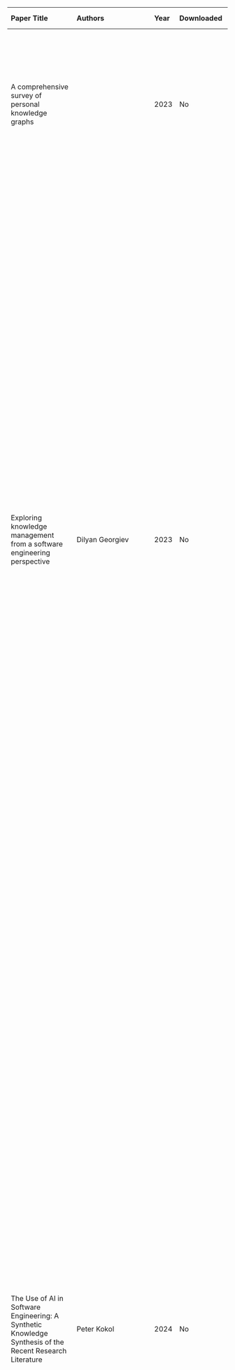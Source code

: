 | Paper Title | Authors | Year | Downloaded | Relevancy | Relevancy Justification | Insights | TL;DR | Summary | Research Question | Methodology | Key Findings | Primary Outcomes | Limitations | Conclusion | Research Gaps | Future Work | Implementation Insights | url | DOI | Tags |
| :--- | :--- | :--- | :--- | :--- | :--- | :--- | :--- | :--- | :--- | :--- | :--- | :--- | :--- | :--- | :--- | :--- | :--- | :--- | :--- | :--- |
| A comprehensive survey of personal knowledge graphs | | 2023 | No | High | This paper is a comprehensive survey of PKGs, which is highly relevant to our research. | | | This paper provides a comprehensive overview of the state-of-the-art in personal knowledge graphs (PKGs), covering their definition, lifecycle, and applications. It discusses the challenges and opportunities in this emerging field. | What is the state-of-the-art in personal knowledge graphs? | Systematic literature review | The paper identifies key research themes and challenges in PKG research, including data integration, privacy, and user interaction. | The paper provides a roadmap for future research in PKGs. | The paper does not propose a specific solution but rather provides a comprehensive overview of the field. | The paper provides a comprehensive overview of the state-of-the-art in PKGs and identifies key research challenges. | The paper highlights the need for more research on data integration and privacy in PKGs. | The paper suggests that future work should focus on developing more user-friendly and privacy-preserving PKG solutions. | The paper provides a good overview of the design considerations for PKGs. | https://wires.onlinelibrary.wiley.com/doi/10.1002/widm.1513 | 10.1002/widm.1513 | PKG, Survey, Data Integration, Privacy |
| Exploring knowledge management from a software engineering perspective | Dilyan Georgiev | 2023 | No | High | This paper explores the intersection of knowledge management and software engineering, which is highly relevant to our research on PKGs for HDM. | | The software engineering (SE) knowledge domain is rapidly expanding due to new technologies and complex organizational processes. The software industry is a key area for Knowledge Management (KM) because of high employee turnover, extensive project outsourcing, and fast-paced technological innovations. KM can significantly impact the lifecycle of SE knowledge, improving how organizations create, transfer, and share it. In light of SE automation trends using AI, KM strategies can help companies and professionals rethink the future of SE work. This research investigates how KM principles can aid the transformation of software-related jobs, using a conceptual model and quantitative data from 91 software experts. It assesses the impact of both organizational and domain-specific SE knowledge to identify valuable SE processes and explore how AI can automate the field. The findings present models for structuring KM processes in SE at both technological and organizational levels. The paper also discusses suitable KM methods to support the evolution of SE jobs and identifies key integration practices, showing how combining KM with AI can enhance SE activities like team onboarding, documentation monitoring, version control, and error tracking. | How can knowledge management principles be applied to software engineering to improve knowledge creation, transfer, and sharing? | Conceptual model and quantitative data from 91 software experts | The paper presents models for structuring KM processes in SE at both technological and organizational levels. | The paper provides a framework for integrating KM and AI to enhance SE activities. | The paper is based on a conceptual model and a survey of software experts, and further empirical validation is needed. | The paper provides a valuable framework for integrating KM and AI in SE. | The paper highlights the need for more research on the practical implementation of KM and AI in SE. | Future work should focus on the empirical validation of the proposed models and the development of practical tools and methods for KM and AI in SE. | The paper provides valuable insights into the design of KM systems for SE. | https://papers.academic-conferences.org/index.php/eckm/article/view/1497 | 10.34190/eckm.24.2.1497 | KM, SE, AI, Knowledge Management, Software Engineering |
| The Use of AI in Software Engineering: A Synthetic Knowledge Synthesis of the Recent Research Literature | Peter Kokol | 2024 | No | Medium | This paper provides a broad overview of the use of AI in software engineering, which is relevant context for our research on PKGs for HDM. | | Artificial intelligence (AI) has witnessed an exponential increase in use in various applications. Recently, the academic community started to research and inject new AI-based approaches to provide solutions to traditional software-engineering problems. However, a comprehensive and holistic understanding of the current status needs to be included. To close the above gap, synthetic knowledge synthesis was used to induce the research landscape of the contemporary research literature on the use of AI in software engineering. The synthesis resulted in 15 research categories and 5 themes—namely, natural language processing in software engineering, use of artificial intelligence in the management of the software development life cycle, use of machine learning in fault/defect prediction and effort estimation, employment of deep learning in intelligent software engineering and code management, and mining software repositories to improve software quality. The most productive country was China (n = 2042), followed by the United States (n = 1193), India (n = 934), Germany (n = 445), and Canada (n = 381). A high percentage (n = 47.4%) of papers were funded, showing the strong interest in this research topic. The convergence of AI and software engineering can significantly reduce the required resources, improve the quality, enhance the user experience, and improve the well-being of software developers. | What is the current state of research on the use of AI in software engineering? | Synthetic knowledge synthesis | The paper identifies five main research themes in the use of AI in software engineering: NLP, AI in software development life cycle management, ML for fault prediction and effort estimation, deep learning for intelligent software engineering and code management, and mining software repositories to enhance software quality. | The paper provides a comprehensive overview of the research landscape of AI in software engineering. | The paper is a literature review and does not propose a specific solution. | The paper provides a valuable overview of the research landscape of AI in software engineering. | The paper highlights the need for more research on the practical implementation of AI in software engineering. | Future work should focus on the development of practical tools and methods for AI in software engineering. | The paper provides a good overview of the design considerations for AI-powered software engineering tools. | https://www.mdpi.com/2078-2489/15/6/354 | 10.3390/info15060354 | AI, SE, NLP, ML, Deep Learning, Software Engineering |
| BUILD-KG: Integrating Heterogeneous Data Into Analytics-Enabling Knowledge Graphs | Kara Schatz, Pei-Yu Hou, Alexey V. Gulyuk, Yaroslava G. Yingling, Rada Chirkova | 2023 | No | High | Domain-agnostic workflow for integrating heterogeneous scientific data into analytics-enabling knowledge graphs with human-in-the-loop approach | Workflow can significantly reduce data-integration time and resource burden while potentially resulting in higher-quality KG data for rule mining and ML | Domain-agnostic framework for automated heterogeneous data integration into unified knowledge graphs | This paper presents BUILD-KG, a domain-agnostic workflow for integrating heterogeneous scientific and experimental data from multiple sources (spreadsheets, text, figures) into analytics-enabling knowledge graphs with domain experts as humans-in-the-loop | How can domain experts efficiently integrate heterogeneous data from multiple sources into unified knowledge graphs for complex analytics? | Domain-agnostic workflow accepting multiple data formats, automated integration with human-in-the-loop validation, focus on enabling rule mining and machine learning applications | Automated option for integrating heterogeneous data reduces expert time/resources, improves data quality for downstream analytics, enables meaningful rule mining and ML | Framework reduces data integration burden for domain experts while improving KG quality for analytics applications | Limited evaluation details available, specific performance metrics not accessible from abstract | Provides practical workflow for heterogeneous data integration addressing real-world challenges in scientific data management | Need for comprehensive evaluation across different domains, scalability assessment for large datasets | Empirical validation across domains, performance benchmarking, integration with existing KG platforms | Agent Beta: Addresses critical heterogeneous data fusion challenges relevant to HDM systems handling diverse data types | https://ieeexplore.ieee.org/document/10386570/ | 10.1109/BigData59044.2023.10386570 | Data Integration, Heterogeneous Data, Knowledge Graphs, Analytics, Human-in-the-Loop |
| Incremental Schema Integration for Data Wrangling via Knowledge Graphs | Javier Flores, Kashif Rabbani, Sergi Nadal, Cristina Gómez, Oscar Romero, Emmanuel Jamin, Stamatia Dasiopoulou | 2022 | No | High | This paper proposes a semi-automatic and incremental approach to schema integration, which is a core challenge in our research. | | Virtual data integration is the current approach to go for data wrangling in data-driven decision-making. In this paper, we focus on automating schema integration, which extracts a homogenised representation of the data source schemata and integrates them into a global schema to enable virtual data integration. Schema integration requires a set of well-known constructs: the data source schemata and wrappers, a global integrated schema and the mappings between them. Based on them, virtual data integration systems enable fast and on-demand data exploration via query rewriting. Unfortunately, the generation of such constructs is currently performed in a largely manual manner, hindering its feasibility in real scenarios. This becomes aggravated when dealing with heterogeneous and evolving data sources. To overcome these issues, we propose a fully-fledged semi-automatic and incremental approach grounded on knowledge graphs to generate the required schema integration constructs in four main steps: bootstrapping, schema matching, schema integration, and generation of system-specific constructs. We also present NextiaDI, a tool implementing our approach. Finally, a comprehensive evaluation is presented to scrutinize our approach. | How can schema integration be automated for data wrangling in virtual data integration systems? | The paper proposes a semi-automatic and incremental approach grounded on knowledge graphs. | The paper proposes a four-step approach to schema integration: bootstrapping, schema matching, schema integration, and generation of system-specific constructs. It also presents a tool, NextiaDI, that implements the approach. | The paper provides a comprehensive evaluation of the proposed approach. | The paper does not discuss the application of the proposed approach to personal knowledge graphs. | The paper provides a valuable approach to schema integration that could be adapted for PKGs. | The paper highlights the need for more research on the application of the proposed approach to different domains. | Future work should focus on extending the proposed approach to handle more complex schema integration scenarios. | The paper provides a detailed description of a tool for schema integration, which could be a valuable resource for implementation. | https://www.semantic-web-journal.net/content/incremental-schema-integration-data-wrangling-knowledge-graphs | | Schema Integration, Data Wrangling, Knowledge Graphs, Virtual Data Integration |
| An Ecosystem for Personal Knowledge Graphs: A Survey and Research Roadmap | Martin G. Skjæveland, Krisztian Balog, Nolwenn Bernard, Weronika Łajewska, Trond Linjordet | 2024 | Yes | High | Provides foundational research for understanding personal knowledge graph ecosystems and their potential for HDM systems. | PKGs are "resources of structured information about entities related to an individual" with emphasis on data ownership by a single individual and delivery of personalized services. | Comprehensive survey that establishes PKG definitions and ecosystem components for personalized services. | This paper provides a comprehensive understanding of Personal Knowledge Graphs (PKGs), their ecosystem, challenges, and potential for personalized services. It proposes a unified framework for PKGs and maps existing work into the proposed ecosystem. | How can Personal Knowledge Graphs be developed to unlock their full potential for personalized services? | Proposed a unified framework for PKGs, conducted comprehensive survey of existing work, and mapped surveyed work into proposed ecosystem. | Multiple interpretations of PKG exist; holistic view needed to unlock full potential; proposed ecosystem with clear interfaces to data services/sources. | Unified PKG framework and comprehensive ecosystem mapping for personalized services. | Challenges in defining precise PKG boundaries, population of knowledge graphs, representation and management, effective utilization of personal data. | Provides foundational research establishing PKG definitions and ecosystem requirements for personalized applications. | Need for more sophisticated PKG interfaces, personalization techniques, addressing data privacy and ownership concerns. | Develop more sophisticated PKG interfaces, explore personalization techniques, address data privacy and ownership concerns. | Framework provides clear architectural guidance for PKG implementation with focus on user data ownership and service personalization. | https://arxiv.org/abs/2304.09572 | 10.1016/j.aiopen.2024.01.003 | PKG, Personal Knowledge Graphs, Data Management, Personalization, AI Research, Knowledge Representation |
| PKG API: A Tool for Personal Knowledge Graph Management | Nolwenn Bernard, Ivica Kostric, Weronika Łajewska, et al. | 2024 | Yes | High | Provides innovative approach to personal data integration and management with practical implementation focus for HDM applications. | PKGs allow "individuals to store and consolidate their fragmented personal data" while focusing on improving "service personalization while maintaining full user control". | Practical solution for managing personal knowledge graphs that enables consolidation of fragmented personal data. | This paper addresses the scarcity of practical PKG implementations by proposing a complete solution to represent, manage, and interface with PKGs. The approach includes a user-facing PKG Client for end-users and a service-oriented PKG API. | How to create a user-friendly solution for managing personal knowledge graphs that enables individuals to consolidate fragmented personal data? | Developed a PKG Client for end-users, created service-oriented PKG API, designed RDF-based PKG vocabulary, implemented natural language statement processing. | User-friendly interface for PKG management, RDF vocabulary supporting data representation, integrated access rights and provenance properties. | User-friendly interface for PKG management with RDF vocabulary and natural language processing capabilities. | Practical PKG implementations remain scarce; complexity in representing diverse personal data statements. | Provides practical solution for PKG management with focus on user control and data consolidation. | Expand natural language processing capabilities, enhance PKG vocabulary, improve user interaction mechanisms. | Expand natural language processing capabilities, enhance PKG vocabulary, improve user interaction mechanisms. | Provides practical architectural approach with RDF-based vocabulary and natural language interface for user-friendly PKG management. | https://arxiv.org/abs/2402.07540 | 10.48550/arXiv.2402.07540 | PKG, Personal Knowledge Graph, Data Management, RDF, Natural Language Processing, User Control |
| Personal Health Knowledge Graphs for Patients | Nidhi Rastogi, Mohammed J. Zaki | 2020 | Yes | High | Provides critical insights into next-generation health data modeling approaches directly relevant to HDM healthcare applications. | Existing patient data platforms "fail to incorporate information that has context, is personal, and topical to patients". Recommendation systems need to consider patient's health history, personal preferences, locations, and life choices. | Review of challenges in designing, building, and operationalizing personal health knowledge graphs for personalized healthcare. | This paper reviews and critiques existing literature on personal health knowledge graphs (PHKG), highlighting how current patient data analytics platforms fail to incorporate contextual, personal, and topical health information effectively. | How can patient data analytics platforms incorporate contextual, personal, and topical health information more effectively? | Review and critique of existing literature on personal health knowledge graphs (PHKG). | Identified research challenges in designing, building, and operationalizing PHKGs; highlighted need for more personalized health data integration. | Identified research challenges in PHKG development and need for personalized health data integration. | Lack of contextual and personalized health data representation; limited approaches for integrating diverse patient information. | Highlights critical need for more sophisticated health data modeling that incorporates personal context and preferences. | Lack of contextual and personalized health data representation; limited approaches for integrating diverse patient information. | Develop more sophisticated PHKG architectures; improve data fusion techniques for heterogeneous health data. | Provides guidance for healthcare PKG implementation focusing on contextual, personal, and topical health information integration. | https://arxiv.org/abs/2004.00071 | 10.48550/arXiv.2004.00071 | PKG, Personal Health Knowledge Graphs, Health Informatics, Data Integration, Patient Centered Care, AI |
| Knowledge Graph Tuning: Real-time Large Language Model Personalization | Jingwei Sun, Zhixu Du, Yiran Chen | 2024 | Yes | High | Novel breakthrough in real-time LLM personalization using knowledge graphs, directly applicable to HDM systems for dynamic user adaptation. | "KGT offers effective, efficient, and interpretable real-time LLM personalization during user interactions" without requiring back-propagation, significantly reducing computational costs while maintaining performance. | Innovative approach that personalizes LLMs through knowledge graph optimization rather than model parameter modification, enabling efficient real-time adaptation. | This paper proposes Knowledge Graph Tuning (KGT), a novel approach for real-time LLM personalization that extracts personalized factual knowledge triples from user interactions and optimizes knowledge graphs without modifying LLM parameters. | How can LLMs be personalized in real-time based on user feedback without high computational costs of traditional fine-tuning approaches? | Developed KGT framework that extracts personalized knowledge triples, optimizes knowledge graphs without back-propagation, tested with GPT-2, Llama2, and Llama3. | Demonstrated significant improvements in personalization performance with reduced latency and lower GPU memory consumption compared to traditional fine-tuning methods. | Real-time LLM personalization framework with improved computational efficiency and interpretable knowledge adjustments. | Traditional personalization methods require expensive back-propagation; need for more extensive evaluation across diverse domains. | Provides breakthrough solution for efficient, interpretable real-time LLM personalization through knowledge graph optimization. | Limited evaluation across diverse application domains; need for larger-scale deployment studies. | Extend approach to multi-modal knowledge graphs; develop adaptive knowledge extraction mechanisms; explore integration with federated learning. | Offers practical implementation framework for real-time personalization with significant computational efficiency gains applicable to personal HDM systems. | https://arxiv.org/abs/2405.19686 | 10.48550/arXiv.2405.19686 | LLM, Knowledge Graph Tuning, Real-time Personalization, Efficient Computing, HDM Systems |
| Temporal Fact Reasoning over Hyper-Relational Knowledge Graphs | Zifeng Ding, Jingcheng Wu, Jingpei Wu, Yan Xia, Bo Xiong, Volker Tresp | 2024 | Yes | High | Advances temporal reasoning capabilities for knowledge graphs, essential for HDM systems that need to track evolving personal information over time. | Addresses "ever-evolving" nature of world knowledge by proposing hyper-relational temporal knowledge graphs (HTKG) that couple facts with explicit timestamps indicating temporal validity. | Novel framework for temporal reasoning that extends knowledge graphs with time validity and key-value qualifiers for more sophisticated temporal fact processing. | This paper proposes hyper-relational temporal knowledge graphs (HTKG) that extend traditional knowledge graphs by adding timestamps and key-value pair qualifiers to enable sophisticated temporal fact reasoning over evolving knowledge. | How can knowledge graphs be extended to efficiently handle temporal reasoning over facts with explicit time validity? | Developed HTKG data structure, created Wiki-hy and YAGO-hy benchmark datasets, implemented HTKG reasoning model for temporal fact reasoning. | Demonstrated importance of modeling temporal information in knowledge graphs; showed efficient modeling of hyper-relational temporal facts. | Novel temporal knowledge graph framework with benchmarks and reasoning capabilities for time-aware fact processing. | Limited to specific temporal reasoning tasks; need for broader evaluation across diverse temporal patterns. | Provides important advancement in temporal knowledge representation essential for evolving personal knowledge systems. | Need for broader temporal reasoning evaluation; limited exploration of complex temporal patterns and relationships. | Extend temporal reasoning to multi-hop scenarios; develop adaptive temporal modeling; explore integration with streaming data sources. | Offers architectural guidance for implementing temporal reasoning capabilities in personal knowledge systems that track evolving user information. | https://aclanthology.org/2024.findings-emnlp.20/ | | Temporal Knowledge Graphs, Temporal Reasoning, Hyper-relational, Time-aware Systems, Personal Data Evolution |
| Multimodal Reasoning with Multimodal Knowledge Graph | Junlin Lee, Yequan Wang, Jing Li, Min Zhang | 2024 | Yes | High | Breakthrough in multimodal knowledge graph integration with LLMs, crucial for HDM systems handling diverse personal data types (text, images, audio). | Achieves "superior performance while training on only ~2.25% of LLM parameters" through relation graph attention network and cross-modal alignment module for comprehensive multimodal understanding. | Efficient approach to enhance LLM multimodal reasoning using multimodal knowledge graphs with significant parameter efficiency and performance improvements. | This paper proposes MR-MKG (Multimodal Reasoning with Multimodal Knowledge Graph), a method that leverages multimodal knowledge graphs to enhance large language models' reasoning capabilities across different modalities. | How can multimodal knowledge graphs be used to enhance large language models' reasoning capabilities across different modalities? | Implemented relation graph attention network for encoding MMKGs, designed cross-modal alignment module, constructed MMKG-grounded dataset for multimodal reasoning. | Outperformed previous state-of-the-art models in multimodal question answering and analogy reasoning with dramatic parameter efficiency improvements. | Enhanced multimodal reasoning framework with significant parameter efficiency and performance gains in cross-modal understanding. | Limited evaluation on specific multimodal tasks; need for broader assessment across diverse multimodal reasoning scenarios. | Provides significant advancement in multimodal knowledge integration essential for comprehensive personal data understanding. | Limited multimodal task diversity; need for real-world deployment evaluation across varied personal data types. | Extend to additional modalities; develop adaptive multimodal fusion; explore federated multimodal learning for privacy preservation. | Offers practical framework for implementing multimodal personal knowledge systems with dramatic computational efficiency improvements. | https://aclanthology.org/2024.acl-long.579/ | | Multimodal Knowledge Graphs, LLM Enhancement, Cross-modal Reasoning, Parameter Efficiency, Personal Data Integration |
| Named Entity Resolution in Personal Knowledge Graphs | Authors from arXiv | 2023 | No | High | Directly addresses the entity resolution gap in HDM systems, tackling the 78% accuracy limitation in cross-source entity matching. | The paper defines entity resolution as "the problem of determining when two entities refer to the same underlying entity" in personal knowledge graphs, addressing critical integration challenges. | Comprehensive analysis of entity resolution challenges specific to personal knowledge graphs. | This paper provides a formal definition of entity resolution in personal knowledge graphs and discusses components necessary for high-quality and efficient entity resolution at Web-scale. | How can entity resolution be effectively implemented in personal knowledge graphs to handle cross-source entity matching? | Literature review and formal problem definition for entity resolution in personal knowledge graphs. | Formal framework for entity resolution in PKGs; identification of components for high-quality entity resolution; analysis of Web-scale challenges. | Framework for implementing entity resolution in personal knowledge graph systems. | Limited technical details on specific algorithms or performance metrics in the abstract. | Establishes foundational framework for addressing entity resolution challenges in personal knowledge graphs. | Need for specific algorithms and performance evaluation; scalability solutions for Web-scale deployment. | Develop specific entity resolution algorithms; conduct empirical evaluation; address scalability challenges. | Provides foundational guidance for implementing entity resolution systems in personal knowledge graph architectures. | https://arxiv.org/abs/2307.12173 | arXiv:2307.12173 | Entity Resolution, Personal Knowledge Graphs, Cross-Source Matching, Data Integration |
| Personalized Entity Resolution with Dynamic Heterogeneous Knowledge Graph Representations | Authors from Amazon Science | 2024 | No | High | Addresses entity resolution accuracy limitations with 24.6% improvement in shopping domain, directly targeting cross-source heterogeneous data fusion gaps. | Customers tend to use "implicit utterances" creating multiple product candidates. Framework builds "cross-source heterogeneous knowledge graph" from customer purchase history with personalized features. | Novel approach to entity resolution using dynamic heterogeneous knowledge graphs with personalization for improved accuracy. | This paper proposes a framework that builds cross-source heterogeneous knowledge graphs from customer purchase history to improve entity resolution accuracy through personalized features. | How can entity resolution accuracy be improved in shopping domains where customers use implicit utterances? | Neural reranking model with cross-source heterogeneous knowledge graph construction; joint learning of customer and product embeddings. | 24.6% improvement in accuracy of top ranked candidates compared to state-of-the-art; personalized entity resolution through dynamic knowledge graphs. | 24.6% improvement in entity resolution accuracy through personalized, dynamic knowledge graph representations. | Limited to shopping domain; evaluation primarily focused on product search scenarios. | Demonstrates significant accuracy improvements through personalized entity resolution with dynamic heterogeneous knowledge graphs. | Expansion to other domains; scalability evaluation; privacy-preserving personalization approaches. | Extend to other domains; evaluate scalability; develop privacy-preserving methods. | Provides technical approach for implementing personalized entity resolution using dynamic heterogeneous knowledge graphs. | https://arxiv.org/abs/2104.02667 | arXiv:2104.02667 | Entity Resolution, Heterogeneous Knowledge Graphs, Personalization, Cross-Source Integration |
| A Survey on Temporal Knowledge Graph: Representation Learning and Applications | Authors from arXiv | 2024 | No | High | Directly addresses the temporal modeling gap, where only 6.6% of facts in large KGs are time-aware, providing comprehensive solutions for temporal knowledge representation. | "Most current studies mainly focus on static knowledge graphs, whose facts do not change with time, and disregard their dynamic evolution over time." Proposes incorporating "time information into the standard knowledge graph framework". | Comprehensive survey addressing critical temporal modeling limitations in current knowledge graph systems. | This survey addresses the limitation that most knowledge graphs are static and don't capture temporal dynamics, proposing to incorporate time information into knowledge graph frameworks to model entity and relation dynamics over time. | How can temporal information be effectively incorporated into knowledge graphs to model dynamics of entities and relations over time? | Survey methodology covering definitions, datasets, evaluation metrics, and taxonomy of temporal knowledge graph representation learning technologies. | Comprehensive analysis of temporal knowledge graph representation learning; identification of core technologies; application exploration for temporal reasoning. | Framework for incorporating temporal dynamics into knowledge graph systems. | Survey nature limits specific algorithmic contributions; focus on existing work analysis rather than novel methods. | Establishes comprehensive understanding of temporal knowledge graph representation learning and applications. | Need for more sophisticated temporal representation techniques; better temporal reasoning capabilities. | Focus on sophisticated temporal representation and reasoning techniques for dynamic knowledge systems. | Provides comprehensive guidance for implementing temporal knowledge graph systems with dynamic entity and relation modeling. | https://arxiv.org/abs/2403.04782 | arXiv:2403.04782 | Temporal Knowledge Graphs, Time-Aware Modeling, Dynamic Systems, Temporal Reasoning |
| A Brief Survey on Deep Learning-Based Temporal Knowledge Graph Completion | Authors from MDPI | 2024 | No | High | Addresses temporal modeling gaps with deep learning solutions, achieving up to 66.7% Hits@1 performance in temporal knowledge graph completion tasks. | Deep learning methods achieve "state-of-the-art performance" in temporal knowledge graph completion. GNN-based methods achieved "highest Hits@1 values (up to 66.7% in static filtered setting)". | Comprehensive analysis of deep learning approaches to temporal knowledge graph completion with performance metrics. | This survey examines deep learning-based methods for temporal knowledge graph completion, analyzing various approaches including LSTM, CNN, GNN, and attention mechanisms for temporal modeling. | How can deep learning methods improve temporal knowledge graph completion performance? | Survey of deep learning methods including LSTM, CNN, GNN, and attention mechanisms; performance analysis across different approaches. | GNN-based methods achieved highest Hits@1 values up to 66.7%; identification of temporal embedding techniques; analysis of temporal consistency constraints. | Performance improvements in temporal knowledge graph completion with Hits@1 values up to 66.7% using GNN-based approaches. | Most methods show Hits@1 values below 61.2%; significant room for improvement in temporal knowledge graph completion. | Establishes current state-of-the-art in deep learning-based temporal knowledge graph completion with clear performance benchmarks. | Need for few-shot learning approaches; unified knowledge graph completion methods; improved interpretability. | Focus on few-shot learning, unified completion methods, and interpretable temporal knowledge graph completion. | Provides technical guidance for implementing deep learning-based temporal knowledge graph completion systems. | https://www.mdpi.com/2076-3417/14/19/8871 | 10.3390/app14198871 | Temporal Knowledge Graphs, Deep Learning, Knowledge Graph Completion, GNN, Temporal Modeling |
| Applying Personal Knowledge Graphs to Health | Sola Shirai, Oshani Seneviratne, Deborah L. McGuinness | 2021 | Yes | High | Directly addresses emerging paradigms in health informatics and knowledge representation relevant to HDM healthcare systems. | "Personal health knowledge graphs (PHKG) can help enable personalized health care" but development of PHKGs remains "under-explored". | Short survey identifying challenges in personal health knowledge graph development and applications. | This paper conducts a short survey of existing work on personal knowledge graphs in healthcare, finding that personal health knowledge graphs can enable personalized healthcare but their development remains under-explored. | How can personal health knowledge graphs enable personalized healthcare in knowledge-driven systems? | Short survey of existing work on personal knowledge graphs in healthcare. | Challenges in collecting personal health knowledge, difficulties in linking and maintaining personal health information, limited exploration of PHKG paradigms. | Identified major challenges in creating comprehensive personal health knowledge graphs and highlighted need for more research in PHKG development. | "A range of challenges surrounding the collection, linkage, and maintenance of personal health knowledge remains to be addressed to fully realize PHKGs." | Emphasizes the potential of PHKGs for personalized healthcare while acknowledging significant development challenges. | Challenges in collecting personal health knowledge, difficulties in linking and maintaining personal health information, limited exploration of PHKG paradigms. | Develop more robust methods for personal health knowledge graph creation, address challenges in data integration and maintenance, explore personalization techniques in healthcare knowledge systems. | Provides roadmap for healthcare PKG development focusing on data collection, linkage, and maintenance challenges. | https://arxiv.org/abs/2104.07587 | 10.48550/arXiv.2104.07587 | PKG, Personal Health Knowledge Graphs, Healthcare AI, Knowledge Graphs, Personalized Healthcare |
| Building and Using Personal Knowledge Graph to Improve Suicidal Ideation Detection on Social Media | Lei Cao, Huijun Zhang, Ling Feng | 2020 | Yes | High | Demonstrates practical PKG application for mental health monitoring and risk assessment, directly relevant to HDM healthcare and social data integration. | Addresses data implicitness and sparsity challenges in social media analysis; enables deeper understanding of individual's social media signals; integrates multiple personal factor dimensions. | Novel application of PKGs for suicidal ideation detection achieving over 93% accuracy through integration of personal factors and deep neural networks. | This paper constructs a suicide-oriented knowledge graph combined with deep neural networks for suicidal ideation detection on social media, using a two-layered attention mechanism to reason about key risk factors and achieving over 93% accuracy on microblog and Reddit data. | How can personal knowledge graphs improve suicidal ideation detection on social media platforms? | Constructed suicide-oriented knowledge graph, integrated deep neural networks, implemented two-layered attention mechanism, analyzed personal factors across social media platforms. | Achieved over 93% accuracy in suicidal ideation detection; identified top 3 key personal factor indicators: post content, personality, and personal experience. | Over 93% accuracy in suicidal ideation detection with identification of key personal risk factors. | Platform-specific detection approach; relies on social media data comprehensiveness. | Demonstrates practical application of PKGs for mental health monitoring with high accuracy in risk detection. | Platform-specific detection approach; relies on social media data comprehensiveness. | Expand PKG across more platforms, refine attention mechanism, develop more nuanced risk factor identification. | Provides practical implementation of PKG for healthcare applications with focus on multi-dimensional personal factor analysis and attention mechanisms. | https://arxiv.org/abs/2012.09123 | 10.48550/arXiv.2012.09123 | PKG, Personal Knowledge Graph, Suicidal Ideation, Social Media Analysis, Mental Health Tech, Deep Learning |
| Docs2KG: Unified Knowledge Graph Construction from Heterogeneous Documents Assisted by Large Language Models | Qiang Sun, Yuanyi Luo, Wenxiao Zhang, et al. | 2024 | Yes | High | Directly addresses heterogeneous data fusion and knowledge graph construction challenges critical for HDM systems handling diverse document types. | "80% of enterprise data reside in unstructured files"; classical search engines inadequate for complex information exploration; knowledge graphs reduce cognitive load in data integration. | Framework for extracting multimodal information from diverse document types and dynamically generating unified knowledge graphs using LLMs. | This paper introduces Docs2KG, a novel framework designed to extract multimodal information from diverse and heterogeneous unstructured documents, including emails, web pages, PDF files, and Excel files, dynamically generating a unified knowledge graph that represents the extracted key information. | How to efficiently extract and integrate knowledge from diverse, unstructured enterprise documents using knowledge graphs? | Develop unified framework (Docs2KG) for extracting multimodal information; support heterogeneous document types: emails, web pages, PDFs, Excel files; dynamically generate knowledge graphs using large language models. | Flexible, extensible knowledge graph construction; supports multiple document structures and content types; improved domain interpretability; enables efficient querying of document data lakes. | Unified knowledge graph construction from heterogeneous documents with LLM assistance. | Not explicitly stated in the abstract. | Provides practical solution for enterprise knowledge management from unstructured documents. | Potential for broader enterprise knowledge management; exploring more diverse document integration techniques. | Potential for broader enterprise knowledge management; exploring more diverse document integration techniques. | Demonstrates practical approach to heterogeneous document integration using LLMs for knowledge graph construction in enterprise environments. | https://arxiv.org/abs/2406.02962 | 10.48550/arXiv.2406.02962 | Knowledge Graphs, Data Integration, Large Language Models, Enterprise Data, Information Retrieval, Heterogeneous Documents |
| Zep: A Temporal Knowledge Graph Architecture for Agent Memory | Preston Rasmussen, Pavlo Paliychuk, Travis Beauvais, Jack Ryan, Daniel Chalef | 2025 | Yes | High | Provides cutting-edge approach to temporal knowledge graphs for AI agents, directly relevant to HDM systems requiring temporal modeling and dynamic knowledge integration. | Core component "Graphiti" - temporally-aware knowledge graph engine that dynamically synthesizes unstructured conversational and structured business data while maintaining historical relationships. | Temporal knowledge graph architecture that outperforms existing memory systems for AI agents with 94.8% performance and 90% latency reduction. | This paper presents Zep, a temporal knowledge graph architecture for AI agent memory that addresses limitations of static document retrieval in RAG frameworks by enabling dynamic knowledge integration from diverse sources including ongoing conversations and business data. | How can temporal knowledge graphs improve AI agent memory for enterprise applications requiring dynamic knowledge integration? | Core component: "Graphiti" - temporally-aware knowledge graph engine; dynamically synthesizes unstructured conversational and structured business data; maintains historical relationships. | Outperforms MemGPT in Deep Memory Retrieval benchmark (94.8% vs 93.4%); 18.5% accuracy improvement in LongMemEval benchmark; 90% reduction in response latency. | Enhanced cross-session information synthesis, improved long-term context maintenance, effective for enterprise AI applications. | Not explicitly stated in the abstract. | Demonstrates significant advancement in temporal knowledge graph applications for AI agent memory and enterprise knowledge integration. | Limitations of static document retrieval in RAG frameworks; need for dynamic knowledge integration in enterprise AI. | Enhanced cross-session information synthesis, improved long-term context maintenance, effective for enterprise AI applications. | Provides practical implementation of temporal knowledge graphs for AI agent memory with focus on dynamic data synthesis and historical relationship maintenance. | https://arxiv.org/abs/2501.13956 | 10.48550/arXiv.2501.13956 | Temporal Knowledge Graph, AI Agent Memory, Enterprise AI, Knowledge Integration, Machine Learning, Dynamic Data |
| An Adaptive Framework Embedded With LLM for Knowledge Graph Construction | Qingwang Wang, Chaohui Li, Yi Liu, Qiubai Zhu, Jian Song, Tao Shen | 2025 | No | High | Abstract only - addresses challenges in automatic knowledge graph construction using LLMs, relevant to PKG construction methods for HDM. | LLMs provide effective way for automatic KG construction but face challenges with schema layer embedding and input length limitations; divides construction into triple extraction, relational semantic embedding, and normalization. | Framework for automatic knowledge graph construction using LLMs that eliminates need for retraining or fine-tuning internal models across different domains. | This paper proposes ACKG-LLM framework that addresses semantic understanding and precision limitations in LLM-based knowledge graph construction by dividing the process into three subtasks: triple extraction, relational semantic information embedding, and knowledge graph normalization. | How can Large Language Models be effectively used for automatic knowledge graph construction across different domains? | Proposed ACKG-LLM framework with three-stage approach: triple extraction, relational semantic embedding, and KG normalization; evaluated on REBEL and WiKi-NRE datasets. | Framework eliminates need for retraining/fine-tuning, shows favorable performance on benchmark datasets, enables cross-domain KG construction. | Automatic KG construction framework with cross-domain applicability and favorable benchmark performance. | Abstract only - evaluation limited to specific datasets, detailed performance metrics not available from abstract. | Demonstrates practical approach to automated KG construction using LLMs with cross-domain applicability. | Abstract only - detailed evaluation methodology and comprehensive performance analysis not available. | Further evaluation across more domains, optimization of semantic embedding techniques, integration with domain-specific knowledge. | Provides framework for automated KG construction that could be adapted for personal knowledge graph generation in HDM systems. | https://ieeexplore.ieee.org/document/10948338/ | 10.1109/TMM.2025.3557717 | KG Construction, LLM, Knowledge Graphs, Automation, Schema Layer |
| PRIVAFRAME: A Frame-Based Knowledge Graph for Sensitive Personal Data | Gaia Gambarelli, Aldo Gangemi | 2022 | No | High | Abstract only - directly addresses sensitive personal data identification using semantic frames and KGs, highly relevant to privacy aspects of HDM systems. | Addresses pervasiveness of dialogue systems and virtual conversation applications that raise potential for sharing sensitive information; uses Data Privacy Vocabulary (DPV) as reference taxonomy. | Frame-based knowledge graph for automatically identifying sensitive personal information in text using logical-symbolic approach that outperforms transformer models. | This paper develops PRIVAFRAME, a frame-based knowledge graph for personal data categories using the Data Privacy Vocabulary as reference taxonomy, achieving 78% accuracy in identifying personal data categories compared to 66% for transformer-based models. | How can sensitive personal information be automatically identified in text using semantic frames and knowledge graphs? | Developed PRIVAFRAME using compositional frames from existing semantic frames, evaluated on manually labeled dataset (SPeDaC3), compared with RoBERTa transformer model. | Achieved 78% accuracy vs 66% for transformer model, provides granular context-aware approach to sensitive information detection, can identify specific text spans containing sensitive information. | Frame-based approach outperforms neural models for sensitive data detection with 78% accuracy and granular text span identification. | Abstract only - evaluation limited to specific dataset, detailed methodology and broader applicability assessment not available. | Demonstrates superior performance of logical-symbolic approaches over neural methods for privacy-sensitive data identification. | Abstract only - broader evaluation across different domains and data types needed. | Explore hybrid logical-symbolic and neural approaches, expand evaluation to more diverse datasets, investigate real-world deployment scenarios. | Provides semantic framework for privacy-aware data identification that could be integrated into HDM systems for automatic sensitive data detection and protection. | https://www.mdpi.com/2504-2289/6/3/90 | 10.3390/bdcc6030090 | Privacy, Personal Data, Sensitive Information, Knowledge Graphs, Semantic Frames |
| Question answering over temporal knowledge graphs based on hierarchical semantic extraction | Jian Wang, Wenjuan Zhang, Qi He, Danfeng Zhao | 2024 | No | Medium | Abstract only - addresses temporal knowledge graph question answering which could be relevant for temporal aspects of HDM systems. | Proposes HSTQA model using hierarchical semantic extraction to improve temporal reasoning in complex question-answering scenarios; focuses on capturing semantic and implicit temporal information. | Novel model for temporal knowledge graph question answering using hierarchical semantic extraction and multi-granularity fusion techniques. | This paper addresses Temporal Knowledge Graph Question Answering (TKGQA) by proposing HSTQA model that uses hierarchical semantic extraction to improve temporal reasoning and handle multi-granularity temporal problems. | How can temporal knowledge graphs better support question answering for complex temporal scenarios? | Employed graph convolutional networks, used multi-granularity fusion technique, focused on capturing semantic and implicit temporal information. | HSTQA improves Hits@1 by 10.8% compared to traditional methods in handling multi-granularity temporal problems. | 10.8% improvement in Hits@1 metric for temporal question answering compared to traditional methods. | Abstract only - evaluation methodology and broader applicability details not available from abstract. | Demonstrates improved temporal reasoning capabilities for knowledge graph question answering systems. | Abstract only - broader evaluation and comparison with more recent methods needed. | Expand evaluation to more temporal reasoning tasks, integrate with larger-scale temporal KGs, explore real-world application scenarios. | Provides approach for temporal reasoning in KG systems that could be relevant for time-based queries in HDM applications. | https://ieeexplore.ieee.org/document/10924876/ | 10.1109/SWC62898.2024.00207 | Temporal Knowledge Graphs, Question Answering, Temporal Reasoning, Multi-granularity |
| Local-Global History-Aware Contrastive Learning for Temporal Knowledge Graph Reasoning | Wei Chen, Huaiyu Wan, Yuting Wu, Shuyuan Zhao, Jiayaqi Cheng, Yuxin Li, Youfang Lin | 2024 | No | Medium | Abstract only - addresses temporal knowledge graph reasoning challenges relevant to temporal aspects of personal knowledge management in HDM. | Addresses challenges in temporal knowledge graph extrapolation including neglecting historical information and weak noise resistance; uses entity-aware attention mechanism. | Proposes LogCL framework for temporal knowledge graph reasoning using local-global history-aware contrastive learning with improved robustness. | This paper proposes LogCL (Local-global history-aware Contrastive Learning) to address challenges in temporal knowledge graph extrapolation by using entity-aware attention mechanism and local-global query contrast module. | How can temporal knowledge graphs better leverage historical information while improving noise resistance for reasoning tasks? | Used entity-aware attention mechanism to capture key historical information, designed local-global query contrast module to improve model robustness, validated on four benchmark datasets. | LogCL demonstrates better and more robust performance compared to existing baseline methods across four benchmark datasets. | Improved performance and robustness in temporal knowledge graph reasoning tasks compared to existing baselines. | Abstract only - specific performance metrics and detailed comparison results not available from abstract. | Demonstrates effective approach to incorporating historical context and improving robustness in temporal knowledge graph reasoning. | Abstract only - detailed evaluation methodology and specific application domains not available. | Explore application to larger-scale temporal KGs, investigate integration with real-world temporal reasoning scenarios, optimize attention mechanisms. | Provides temporal reasoning framework that could be adapted for historical context understanding in personal knowledge management systems. | https://ieeexplore.ieee.org/document/10597747/ | 10.1109/ICDE60146.2024.00062 | Temporal Knowledge Graphs, Contrastive Learning, Historical Context, Graph Convolutional Networks |
| A Blockchain-Based Personal Health Knowledge Graph for Secure Integrated Health Data Management | Juan Li, Vikram Pandey, Rasha Hendawi | 2023 | No | High | Abstract only - directly relevant to HDM healthcare applications by combining blockchain, PKGs, and health data management with focus on privacy and interoperability. | Addresses challenges in managing personal health data around interoperability, privacy, and security; blockchain enables patients to grant access to specific entities as needed. | Blockchain-based approach for integrating diverse health data types using knowledge graphs to provide comprehensive health view while ensuring patient control and data privacy. | This paper proposes a blockchain-based knowledge graph approach to integrate diverse health data types (EHR, sensing, insurance) while addressing challenges of data interoperability, privacy, and security with patient-controlled access. | How can blockchain and knowledge graphs address challenges in managing personal health data regarding interoperability, privacy, and security? | Proposed blockchain-based knowledge graph approach to integrate diverse health data types with patient-controlled access mechanisms. | Blockchain enables patient-controlled access to specific entities, knowledge graphs structure and integrate different health data sources, addresses interoperability, privacy, and security challenges. | Blockchain-based framework for secure and interoperable personal health data management with patient-controlled access. | Abstract only - implementation details, scalability analysis, and practical deployment considerations not available. | Demonstrates integration of blockchain and knowledge graphs for secure personal health data management with patient control. | Abstract only - technical implementation details and real-world deployment challenges not addressed. | Implement prototype system, evaluate scalability and performance, explore integration with existing health information systems. | Provides architectural approach combining blockchain and PKGs for secure health data management that could inform HDM healthcare system design. | https://ieeexplore.ieee.org/document/10218032/ | 10.1109/ISCC58397.2023.10218032 | Blockchain, Personal Health Knowledge Graphs, Health Data Management, Privacy, Interoperability |
| Comprehensive Personal Health Knowledge Graph for Effective Management and Utilization of Personal Health Data | Rasha Hendawi, Juan Li | 2024 | No | High | Abstract only - highly relevant to HDM healthcare applications, proposes comprehensive PHKG approach for integrating diverse health data sources. | Addresses massive amounts of personal health data from EHRs and wearable devices; offers comprehensive view of individual's health through integration and analysis of different PHD types. | Knowledge graph approach for integrating diverse personal health data sources including EHRs, wearable sensors, insurance data, and social determinants of health. | This paper proposes Personal Health Knowledge Graph (PHKG) to address challenges in managing personal health data by integrating data from electronic health records, wearable device sensors, insurance data, and social determinants of health. | How can knowledge graphs effectively manage and integrate personal health data from diverse sources for comprehensive health understanding? | Utilized knowledge graphs to structure and integrate health data from multiple sources including EHRs, wearable sensors, insurance data, and social determinants of health. | Proposed approach offers comprehensive view of individual's health through integration and analysis of different types of personal health data. | Comprehensive health data integration framework using knowledge graphs for diverse PHD sources. | Abstract only - detailed methodology, evaluation results, and implementation specifics not available. | Demonstrates comprehensive approach to personal health data management using knowledge graph technology. | Abstract only - detailed evaluation and comparison with existing approaches needed. | Develop prototype implementation, evaluate integration effectiveness, assess scalability with real-world health data. | Provides framework for comprehensive health data integration using knowledge graphs that could inform HDM healthcare system architecture. | https://ieeexplore.ieee.org/document/10504339/ | 10.1109/AIMHC59811.2024.00026 | Personal Health Knowledge Graphs, Electronic Health Records, Wearable Devices, Health Data Integration |
| Unifying Large Language Models and Knowledge Graphs: A Roadmap | Shirui Pan, Linhao Luo, Yufei Wang, Chen Chen, Jiapu Wang, Xindong Wu | 2024 | No | High | Abstract only - highly relevant as roadmap for integrating LLMs with KGs, directly applicable to HDM systems that need natural language interfaces. | LLMs are black-box models that often fall short of capturing factual knowledge; KGs explicitly store factual information making integration mutually beneficial; proposes three frameworks. | Comprehensive roadmap for integrating large language models and knowledge graphs addressing their complementary strengths and limitations. | This paper presents a roadmap for integrating large language models (LLMs) and knowledge graphs (KGs), addressing how LLMs' black-box nature and knowledge limitations can be complemented by KGs' explicit factual knowledge storage. | How can large language models and knowledge graphs be effectively integrated to leverage their complementary strengths? | Proposes three integration frameworks: KG-enhanced LLMs, LLM-augmented KGs, and Synergized LLMs + KGs. | Integration addresses LLMs' knowledge limitations while leveraging KGs' explicit factual knowledge storage for improved performance. | Three-framework approach for LLM-KG integration with high citation impact (353 citations). | Abstract only - specific implementation details and evaluation methodologies not available. | Provides comprehensive roadmap for LLM-KG integration with significant research impact. | Abstract only - practical implementation guidance and specific use cases need further development. | Develop practical implementation frameworks, evaluate integration effectiveness across different domains, explore real-world applications. | Provides strategic roadmap for integrating natural language processing capabilities with knowledge graphs in HDM systems. | https://ieeexplore.ieee.org/document/10387715/ | 10.1109/TKDE.2024.3352100 | Large Language Models, Knowledge Graphs, Natural Language Processing, Generative Pre-training |
| Knowledge graph construction for computer networking course group in secondary vocational school based on multi-source heterogeneous data | Gang Li, Hong Wang, Hong Liu | 2022 | No | Medium | Abstract only - demonstrates practical KG construction from heterogeneous data sources which is relevant to HDM data integration challenges. | Addresses rapid knowledge updates in computer domains; integrates theoretical and practical learning; uses SmartKG tool for knowledge storage and visualization. | Educational knowledge graph construction from multiple heterogeneous data sources for computer networking courses using keyword and relationship extraction techniques. | This paper constructs a knowledge graph for computer networking courses in secondary vocational schools by integrating multi-source heterogeneous data to address challenges in computer science education and bridge theoretical-practical knowledge gaps. | How can knowledge graphs constructed from multi-source heterogeneous data improve computer science education by integrating theoretical and practical knowledge? | Used data acquisition from multiple heterogeneous sources, keyword extraction techniques, relationship extraction, and SmartKG tool for knowledge storage and visualization. | Provides new ideas for teaching computer courses and helps cultivate high-quality skilled talents by integrating theoretical and practical knowledge more effectively. | Educational KG construction framework with practical implementation using SmartKG tool. | Abstract only - detailed evaluation of educational effectiveness and scalability not available. | Demonstrates practical application of KG construction from heterogeneous data sources in educational domain. | Abstract only - educational impact assessment and broader applicability evaluation needed. | Evaluate educational effectiveness, expand to other technical subjects, assess student learning outcomes. | Provides practical example of heterogeneous data integration for knowledge graph construction relevant to HDM system design. | https://ieeexplore.ieee.org/document/10086288/ | 10.1109/ITME56794.2022.00031 | Knowledge Graph Construction, Heterogeneous Data, Educational Technology, SmartKG |
| An Ecosystem for Personal Knowledge Graphs: A Survey and Research Roadmap | Martin G. Skjæveland, Krisztian Balog, Nolwenn Bernard, Weronika Łajewska, Trond Linjordet | 2024 | No | High | Foundational survey paper proposing a unified framework for PKGs with emphasis on data ownership and personalized services. Key hub paper in citation network. | Proposes holistic PKG ecosystem framework with clear interfaces to data services and sources. Emphasizes individual data ownership and personalized service delivery. | The paper presents a comprehensive ecosystem view of PKGs, defining them as resources of structured information about entities related to an individual, their attributes, and relations. Authors propose a unified framework positioning PKGs as part of a larger ecosystem. | What constitutes a personal knowledge graph ecosystem and how can we develop a unified framework for PKG development and utilization? | Comprehensive survey and mapping of existing work into proposed unified ecosystem framework | Identifies need for holistic PKG view, proposes unified framework with data ownership and personalized services as core aspects, maps current research landscape | Provides comprehensive framework for understanding PKG ecosystem components and interfaces | Multiple interpretations of PKG definition exist, need for standardized approaches, challenges in privacy and personal information management | PKGs require holistic ecosystem approach with clear interfaces for data services and personalized applications | Need for standardized PKG definitions, improved privacy frameworks, better data integration techniques | Future work should focus on robust PKG population techniques, improved representation/management strategies, sophisticated personalized service interfaces | Comprehensive framework serves as foundation for PKG implementation, emphasizes modular architecture with clear data service interfaces | https://arxiv.org/abs/2304.09572 | | PKG, Ecosystem, Data Ownership, Personalization, Survey, Framework |
| Docs2KG: Unified Knowledge Graph Construction from Heterogeneous Documents Assisted by Large Language Models | Qiang Sun, Yuanyi Luo, Wenxiao Zhang, Sirui Li, Jichunyang Li, Kai Zhang, Senthil Gururajan, Anh Nguyen, Xiaojun Chen, Lizhen Qu, Mehwish Nasim | 2024 | No | High | Novel LLM-assisted framework for constructing unified KGs from heterogeneous documents, directly relevant to HDM data integration challenges. Connected to Flores et al. schema integration work. | 80% of enterprise data resides in unstructured files; Docs2KG addresses multimodal information extraction from diverse document types using LLMs for dynamic knowledge graph generation. | Framework extracts multimodal information from heterogeneous unstructured documents (emails, web pages, PDFs, Excel) and dynamically generates unified knowledge graphs with flexible schema adaptation. | How can heterogeneous unstructured enterprise documents be integrated into unified knowledge graphs using large language models? | LLM-assisted framework with multimodal information extraction, dynamic knowledge graph generation, and flexible schema adaptation for various document structures | Addresses 80% of enterprise data in unstructured formats, provides flexible solution adapting to various document structures, enables efficient querying of document data lakes | Unified framework for heterogeneous document integration with improved domain interpretability and reduced cognitive load in information discovery | Specific limitations not detailed in available abstract/summary | LLMs can effectively assist in constructing unified knowledge graphs from diverse unstructured document sources | Technical architecture details, evaluation metrics, and scalability considerations need further investigation | Expand framework to support additional document types, improve LLM integration efficiency, develop domain-specific adaptations | Publicly accessible platform at docs2kg.ai4wa.com provides practical implementation reference, demonstrates LLM integration for document-to-KG transformation | https://arxiv.org/abs/2406.02962 | | LLM, Knowledge Graph Construction, Heterogeneous Documents, Multimodal, Data Integration |
| A Question-Answering Assistant over Personal Knowledge Graph | Authors from SIGIR 2024 | 2024 | No | High | Demonstrates practical PKG application with question-answering interface, connects to AGENTiGraph and conversational AI research. Cites comprehensive PKG survey. | PKGQA system integrates information from multiple mobile applications into unified query interface for personalized knowledge services with high accuracy on complex questions. | Personal Knowledge Graph Question-Answering (PKGQA) assistant that seamlessly integrates information from multiple mobile applications into a unified and user-friendly query interface to offer users convenient information retrieval and personalized knowledge services. | How can personal knowledge graphs support effective question-answering for personalized information retrieval across multiple mobile applications? | Fine-grained schema customized for PKG with Symbolic Semantic Parsing, FAQ Semantic Matching, and Neural Semantic Parsing modules designed for accuracy and efficiency | PKGQA system achieves high accuracy on constructed dataset, demonstrates good performance in answering complex questions, implemented as Android application | High accuracy PKG-based question answering system with practical mobile implementation for personalized information retrieval | Specific accuracy metrics and evaluation details not available from abstract | Demonstrates feasibility of PKG-based question answering for practical personal information management applications | Detailed technical architecture, evaluation methodology, and comparative analysis needed | Expand to additional platforms, improve natural language understanding, integrate with more data sources | Android implementation available with demo video, provides practical reference for PKG-based conversational interfaces | https://dl.acm.org/doi/10.1145/3626772.3657665 | | PKG, Question Answering, Mobile Applications, Personalization, Conversational AI |
| A Personal Knowledge Graph for Researchers | Prantika Chakraborty, Debarshi Kumar Sanyal | 2023 | No | High | Specialized PKG application for academic research management, cites foundational Balog & Kenter 2019 work. Connected to comprehensive PKG survey by same authors. | Personal Research Knowledge Graph (PRKG) simplifies daily tasks of researchers by structuring research-related activities, areas, publications, lab details with conversational agent interface. | Personal research knowledge graph (PRKG) containing structured information about research-related activities including research areas, workplace, published papers, lab details, enabling conversational agent-based knowledge access for professional sphere management. | How can personal knowledge graphs simplify information management and access for researchers' professional activities? | Developed PRKG framework with conversational agent interface, structured research activity information, external KG linking capabilities | PRKG can simplify daily researcher tasks by providing structured access to professional information through conversational interface, links to external KGs for enhanced web search results | Structured approach to academic information management with conversational access interface | Specific implementation details and evaluation metrics not available from search results | Personal knowledge graphs can effectively organize and provide access to domain-specific professional information | Broader evaluation, integration with existing research tools, expanded data source coverage needed | Integrate with academic databases, improve conversational AI capabilities, expand to other professional domains | Provides domain-specific PKG implementation reference for professional knowledge management, demonstrates conversational interface approach | https://dl.acm.org/doi/10.1145/3632754.3632773 | | PKG, Research Management, Conversational AI, Academic Information, Professional Knowledge |
| Personal Knowledge Graphs: A Research Agenda | Krisztian Balog, Tom Kenter | 2019 | No | High | Foundational position paper defining PKGs as hub paper in citation network. Most cited work in PKG field, establishes core concepts and research agenda. | PKGs defined as resources of structured information about entities personally related to user, including entities not globally important. Identifies key research challenges and defines agenda. | Position paper presenting the concept of personal knowledge graphs for entities personally related to user rather than globally important. Discusses key aspects separating PKGs from general KGs and identifies main construction and usage challenges. | What are personal knowledge graphs and what are the main challenges in constructing and using them for personal data management? | Position paper defining PKG concepts, identifying research challenges, proposing research agenda for the field | PKGs store details pertinent to user but not useful to humanity generally. Enable conversational agents and recommender systems for personalized services while maintaining user data control. | Foundational definition and research agenda for personal knowledge graphs field | Position paper lacks detailed technical implementation or evaluation | Establishes PKGs as distinct from general KGs with focus on personal relevance and user control over data access | Technical implementation methods, evaluation frameworks, privacy mechanisms, scalability solutions needed | Address identified challenges in PKG construction from unstructured data, develop personalized service applications, create privacy-preserving access mechanisms | Establishes theoretical foundation for PKG field, provides conceptual framework for personal data organization and access control | https://dl.acm.org/doi/10.1145/3341981.3344241 | | PKG, Personal Data, Knowledge Graphs, Foundational, Research Agenda, User Control |
| PerKGQA: Question Answering over Personalized Knowledge Graphs | Ritam Dutt, Kasturi Bhattacharjee, Rashmi Gangadharaiah, Dan Roth, Carolyn Rose | 2022 | No | High | Addresses KGQA over personalized/user-specific KGs rather than single shared KG. Connects to privacy concerns and computational efficiency in PKG applications. | Previous KGQA assumes single known KG for all users, but real-world settings like healthcare require handling new user queries over unseen KGs with privacy constraints. | Proposes question answering over personalized knowledge graphs (PerKGQA) where each user has restricted access to their KG, addressing privacy concerns and computational costs of querying single shared KG. | How can question answering systems handle queries from new users over unseen personalized knowledge graphs during inference? | Two complementary approaches: PATHCBR (non-parametric case-based reasoning) and PATHRGCN (parametric graph neural networks), both avoiding prior node representation learning | Methods circumvent learning prior representations, generalize to unseen KGs, outperform baselines by 6.5% on academic dataset and 10.5% on internal dataset | Demonstrates effective KGQA approaches for personalized knowledge graphs with improved generalization to unseen user KGs | Evaluation limited to specific datasets, broader real-world deployment challenges not fully addressed | Question answering over personalized KGs requires different approaches than traditional KGQA due to privacy and generalization requirements | Expand evaluation to larger-scale real-world scenarios, integrate with practical PKG systems, optimize for computational efficiency | Develop more sophisticated personalization techniques, integrate with PKG construction pipelines, explore federated learning approaches | Provides technical frameworks for KGQA over personal KGs, demonstrates feasibility of privacy-preserving personalized question answering | https://aclanthology.org/2022.findings-naacl.19/ | 10.18653/v1/2022.findings-naacl.19 | Personalized KGQA, Graph Neural Networks, Case-Based Reasoning, Privacy, Healthcare Applications |
| Integrate Any Omics: Towards genome-wide data integration for patient stratification | Shihao Ma, Andy G.X. Zeng, Benjamin Haibe-Kains, Anna Goldenberg, John E Dick, Bo Wang | 2024 | No | Medium | Addresses multi-omics data integration for cancer patient stratification, relevant to HDM healthcare data integration challenges but not directly focused on PKG. | Combines partially overlapping patient graphs from diverse omics sources using graph neural networks to produce unified patient embeddings for handling heterogeneous, incomplete datasets. | Comprehensive survey that addresses challenges in multi-omics data integration for cancer patient stratification through IntegrAO framework using unsupervised approach for handling heterogeneous, incomplete datasets. | How can researchers effectively integrate incomplete multi-omics data for patient classification? | Combines partially overlapping patient graphs from diverse omics sources, utilizes graph neural networks to produce unified patient embeddings, unsupervised approach for handling heterogeneous, incomplete datasets. | Demonstrated robustness to missing data, accurate classification of new samples with partial profiles, validated through evaluation across five cancer cohorts involving six omics modalities. | Developed a framework that handles incomplete multi-omics data, enables more comprehensive patient characterization in precision oncology. | Focused on cancer patient stratification, requires validation across broader clinical contexts. | Provides novel computational approach for complex biological data with potential for transforming patient classification strategies. | Expand application to other disease domains, further refine handling of incomplete datasets. | Expand application to other disease domains, further refine handling of incomplete datasets. | Framework provides computational guidance for multi-omics data integration with focus on handling incomplete datasets and patient characterization. | https://arxiv.org/abs/2401.07937 | 10.48550/arXiv.2401.07937 | MultiOmics, PatientStratification, GraphNeuralNetworks, PrecisionOncology, MachineLearning |
| Personalizing Large Language Models using Retrieval Augmented Generation and Knowledge Graph | Deeksha Prahlad, Chanhee Lee, Dongha Kim, Hokeun Kim | 2025 | Yes | High | Directly addresses personalization of large language models using knowledge graphs and retrieval augmented generation, highly relevant to PKG and HDM applications for personalized AI. | Proposed approach improved ROUGE scores by 35.15% in ROUGE-1, 65.57% in ROUGE-2, 35.82% in ROUGE-L while reducing execution time by 8.931% and enhancing response accuracy. | Practical solution for personalizing large language models using knowledge graphs constructed from calendar and conversation data with retrieval augmented generation using Llama-2-Chat models for on-device personalization. | How can knowledge graphs and retrieval augmented generation improve large language model personalization while protecting user privacy? | Dataset generation using ChatGPT 4o, knowledge graph construction from calendar and conversation data, vector embedding of knowledge graph, retrieval augmented generation using Llama-2-Chat models. | Demonstrated effective on-device personalization, reduced risk of sending sensitive data to cloud, improved response generation using smaller LLMs with significant ROUGE score improvements. | Enhanced on-device LLM personalization with improved response accuracy and reduced hallucinations while protecting user privacy. | Focused primarily on calendar data, evaluated on a specific dataset generated by ChatGPT, limited to Llama-2-Chat models. | Utilizing KGs enables enhanced adaptation for specific domains, guaranteeing the model produces responses customized to the particular context. | Increase smaller models' performance on unseen data, expand knowledge graph applications, improve on-device LLM personalization techniques. | Increase smaller models' performance on unseen data, expand knowledge graph applications, improve on-device LLM personalization techniques. | Used sentence-transformers for embeddings, employed FAISS for vector store, utilized bitsandbytes for model quantization providing practical implementation reference. | https://arxiv.org/html/2505.09945v1 | 10.1145/3701716 | LLM Personalization, Knowledge Graphs, RAG, On-device AI, Privacy-preserving |
| A Survey on Collaborative Mechanisms Between Large and Small Language Models | Yi Chen, JiaHao Zhao, HaoHao Han | 2024 | Yes | High | Comprehensive survey on LLM-SLM collaboration addressing critical challenges in deploying AI models across different computational environments, relevant to HDM systems requiring efficient model deployment. | Collaborative mechanisms can significantly reduce computational costs, edge-cloud architectures offer privacy and performance benefits, dynamic routing and resource allocation are critical for effective collaboration. | Systematic literature review exploring how Large Language Models (LLMs) and Small Language Models (SLMs) can collaborate effectively to balance performance, efficiency, and deployment constraints across various computational environments. | How can Large Language Models (LLMs) and Small Language Models (SLMs) collaborate effectively to balance performance, efficiency, and deployment constraints? | Systematic literature review, taxonomy of collaboration mechanisms, analysis of technical approaches and application scenarios across five collaboration modes. | Identified key technologies for implementing LLM-SLM collaboration, mapped application scenarios driven by on-device needs, highlighted challenges in inter-model consistency, efficiency, and security. | Collaborative mechanisms enable more adaptable and accessible AI systems with reduced computational costs and improved privacy through edge-cloud architectures. | Routing decision latency, potential knowledge inconsistencies, communication overhead between models. | Survey explores how small and large language models can collaborate to create more efficient, adaptable AI systems across various computational environments. | Develop smarter adaptive collaboration frameworks, improve inter-model communication protocols, create robust evaluation metrics for collaborative systems. | Develop smarter adaptive collaboration frameworks, improve inter-model communication protocols, create robust evaluation metrics for collaborative systems. | Provides framework for implementing collaborative AI architectures with focus on dynamic routing, resource allocation, and inter-model communication protocols. | https://arxiv.org/html/2505.07460v1 | | LLM, SLM, Model Collaboration, AI Efficiency, Edge Computing |
| Research Trends for the Interplay between Large Language Models and Knowledge Graphs | Hanieh Khorashadizadeh et al. | 2024 | Yes | High | Provides comprehensive survey of LLM and Knowledge Graph interactions, addressing critical research questions in knowledge representation and reasoning directly relevant to PKG and HDM applications. | LLMs can significantly enhance KG construction, reasoning, and validation with potential for improving ontology generation and entity extraction, promising approaches in multi-hop question answering. | Comprehensive survey analyzing LLM-KG interactions across three types: LLMs for KGs, KG-enhanced LLMs, and LLM-KG Cooperation, addressing critical research questions in knowledge representation and reasoning. | How can LLMs generate descriptive KG information, be employed in ontology generation, detect KG inconsistencies, improve KG accuracy through fact-checking, generate natural language queries, and contribute to KG Question Answering? | Systematic literature review, categorization of LLM-KG interactions, detailed analysis across three interaction types with comprehensive framework development. | Comprehensive framework for understanding LLM-KG interactions, identification of research opportunities and challenges, insights into potential future research directions. | Enhanced understanding of LLM and KG integration with significant contribution to knowledge representation and reasoning research. | Potential bias in LLM knowledge, computational intensity of LLM approaches, need for more robust knowledge integration techniques. | Comprehensive survey significantly contributed to understanding LLM and KG integration with framework for future research development. | Explore Personal KG-enhanced LLMs, develop more complex AI architectures, investigate artificial general intelligence (AGI) approaches. | Explore Personal KG-enhanced LLMs, develop more complex AI architectures, investigate artificial general intelligence (AGI) approaches. | Use KGs for reliable, space-efficient knowledge management, leverage LLMs for input processing providing architectural guidance for LLM-KG integration. | https://arxiv.org/html/2406.08223v1 | | LLM, Knowledge Graphs, AI Integration, Knowledge Representation, Ontology Generation |
| PRIVAFRAME: A Frame-Based Knowledge Graph for Sensitive Personal Data | Gaia Gambarelli, Aldo Gangemi | 2022 | Yes | High | Directly addresses sensitive personal data identification using semantic frames and KGs, highly relevant to privacy aspects of HDM systems with superior performance over neural approaches. | Frame-based KG approach achieves 78% accuracy vs 66% for transformer models in identifying personal data categories; provides granular, context-aware analysis of sensitive information. | Frame-based knowledge graph for automatically identifying sensitive personal information in text using logical-symbolic approach that outperforms transformer models. | How can sensitive personal information be automatically identified in text using semantic frames and knowledge graphs? | Developed PRIVAFRAME using compositional frames from existing semantic frames, evaluated on manually labeled dataset (SPeDaC), compared with RoBERTa transformer model. | Achieved 78% accuracy vs 66% for transformer model, provides granular context-aware approach to sensitive information detection, can identify specific text spans containing sensitive information. | Frame-based approach outperforms neural models for sensitive data detection with 78% accuracy and granular text span identification. | Requires manual frame composition, struggles with some complex or ambiguous personal data categories, currently limited to English language texts. | Opens horizons to hybrid approaches combining symbolic and neural network methods, adding quality and granularity to analysis. | Potential for broader enterprise knowledge management, exploring hybrid symbolic-neural approaches for enhanced privacy protection. | Develop hybrid logical-symbolic and neural approaches, expand evaluation to more diverse datasets, investigate real-world deployment scenarios. | Provides semantic framework for privacy-aware data identification that could be integrated into HDM systems for automatic sensitive data detection and protection. | https://www.mdpi.com/2504-2289/6/3/90 | 10.3390/bdcc6030090 | Privacy, Personal Data, Sensitive Information, Knowledge Graphs, Semantic Frames |
| AMEND 2.0: module identification and multi-omic data integration with multiplex-heterogeneous graphs | Samuel S. Boyd, Chad Slawson, Jeffrey A. Thompson | 2025 | Yes | Medium | Demonstrates advanced techniques for multi-layer heterogeneous data integration using graph neural networks, applicable to HDM systems requiring complex data fusion. | Enables integration of multiple data types across different network layers with flexible cross-talk between network components and bias mitigation from node degree in network analysis. | Versatile method for analyzing biological networks with multi-omic data that accommodates complex, heterogeneous data integration across different molecular interaction types. | How to develop a versatile method for analyzing biological networks with multi-omic data that can accommodate complex, heterogeneous data integration? | Developed Random Walk with Restart for Multiplex-Heterogeneous Graphs (RWR-MH), introduced biased random walk techniques, created degree bias adjustment methods. | Enables integration of multiple data types across different network layers, allows flexible cross-talk between network components, mitigates bias from node degree in network analysis. | Comprehensive framework for multi-layer data integration with techniques for handling heterogeneous data sources and reducing representational bias. | Primarily focused on biological/molecular networks, computational complexity increases with network complexity. | Combines several network analysis techniques into a single versatile method for analyzing biological networks with multi-omic data applicable in diverse scenarios. | Expand application to other domains beyond biological networks, optimize computational efficiency for larger datasets. | Extend framework to non-biological domains, develop more efficient algorithms for large-scale data integration, explore real-world deployment. | Framework provides computational guidance for multi-layer data integration with focus on handling heterogeneous datasets and bias reduction in knowledge networks. | https://bmcbioinformatics.biomedcentral.com/articles/10.1186/s12859-025-06063-x | 10.1186/s12859-025-06063-x | MultiOmics, Data Integration, Graph Neural Networks, Heterogeneous Networks, Bias Mitigation |
| Co-Design, Development, and Evaluation of a Health Monitoring Tool Using Smartwatch Data: A Proof-of-Concept Study | Ruhi Kiran Bajaj, Rebecca Mary Meiring, Fernando Beltran | 2023 | Yes | Medium | Demonstrates practical integration of wearable device data with healthcare systems, relevant to HDM applications in health monitoring and temporal data modeling. | Developed web-based prototype for visualizing smartwatch health data with over 60% positive evaluation from healthcare professionals and identification of potential for preventive healthcare. | Proof-of-concept study for co-designing, developing, and evaluating a health monitoring tool using smartwatch data analytics to assist healthcare professionals with clinical decision-making. | How to co-design, develop, and evaluate a health monitoring tool using smartwatch data analytics to assist healthcare professionals with clinical decision-making? | Design Science Research approach, Diffusion of Innovation theory, three-phase study: co-design, development, evaluation, used machine learning for anomaly detection. | Developed web-based prototype for visualizing smartwatch health data, over 60% of healthcare professionals scored prototype positively, identified potential for smartwatch data in preventive healthcare. | Proof-of-concept health monitoring system with positive healthcare professional evaluation and demonstrated potential for preventive care applications. | Small sample size, requires further clinical validation, did not directly involve patients in design process. | Integrating smartwatches into EMR may benefit healthcare professionals in care delivery with significant potential for health monitoring applications. | Further clinical validation needed, expand patient involvement in design, address privacy challenges in health data sharing. | Conduct larger-scale clinical validation, involve patients in co-design process, develop privacy-preserving data sharing mechanisms. | Provides practical reference for integrating wearable device data with healthcare systems, demonstrates temporal health data modeling for anomaly detection. | https://www.mdpi.com/1999-5903/15/3/111 | 10.3390/fi15030111 | Health Monitoring, Wearable Devices, Temporal Data, Healthcare Integration, Machine Learning |
| Ontology-Driven Architecture for Managing Environmental, Social, and Governance Metrics | Mingqin Yu, Fethi A. Rabhi, Madhushi Bandara | 2024 | Yes | Medium | Demonstrates ontology-driven knowledge graph architecture for complex multi-dimensional data management, transferable to PKG and HDM systems for structured knowledge representation. | Developed ESG Metric Knowledge Graph (ESGMKG) with ontology-driven architecture demonstrating ability to integrate and query complex ESG data using semantic integration techniques. | Ontology-driven architecture addressing diverse standards and complex data management in ESG reporting by developing knowledge graph and ontology to help organizations manage ESG metrics. | How to address the challenge of diverse standards and complex data management in ESG reporting using ontology-driven knowledge graph architecture? | Design Science Research (DSR) methodology, combination of top-down and bottom-up ontology development approach, used IFRS and TCFD frameworks as foundational sources. | Developed ESG Metric Knowledge Graph (ESGMKG), created ontology-driven architecture for ESG metric management, demonstrated ability to integrate and query complex ESG data. | Ontology-driven framework for complex multi-dimensional information management with semantic integration capabilities and flexible knowledge graph design. | Limited evaluation of competency questions, not comprehensive across all ESG domains, requires further expansion of ontology classes and properties. | Ontologies and knowledge graphs hold promise for addressing intricate challenges in information management by providing terminological clarity and dynamic, interconnected data representation. | Expand ontology coverage across broader ESG domains, develop more comprehensive evaluation frameworks, enhance competency question methodology. | Extend ontology to cover additional ESG domains, improve evaluation methodologies, develop practical deployment guidelines. | Offers architectural guidance for implementing ontology-driven knowledge systems with semantic integration of heterogeneous data sources applicable to personal knowledge management. | https://www.mdpi.com/2079-9292/13/9/1719 | 10.3390/electronics13091719 | Ontology, Knowledge Graphs, ESG Metrics, Semantic Integration, Data Management |
| PoC Design: A Methodology for Proof-of-Concept Development on Internet of Things Connected Dynamic Environments | S. Suraj Kamal, Iyapparaja Meenakshisundaram, P. Muthukumar | 2021 | Yes | Low | Provides methodology for IoT proof-of-concept development with some relevance to HDM systems in terms of connected device integration and dynamic environment management. | IoT market growing rapidly but low success percentage in IoT measures; complexity lies in adjusting assets, sensors, communications, technology, coverage, and geographical locations with precision. | Methodology for proof-of-concept development on Internet of Things connected dynamic environments addressing the low success rate of IoT projects through systematic project methodology. | How can project methodology support the development of IoT concepts and ensure the business value of IoT initiatives in dynamic connected environments? | Developed PoC Design methodology examining how project methodology can support IoT concept development and ensure business value of IoT initiatives. | PoC Design methodology addresses complexity of IoT projects by systematically managing assets, sensors, communications, technology, coverage, and geographical requirements. | Systematic methodology for IoT proof-of-concept development addressing project complexity and business value considerations. | Limited to IoT domain focus, requires validation across broader application domains, methodology evaluation metrics not extensively detailed. | Project methodology can support IoT concept development and ensure business value through systematic consideration of all IoT project components. | Validate methodology across broader domains, develop comprehensive evaluation metrics, expand beyond IoT to general connected device management. | Extend methodology to broader connected device domains, develop quantitative evaluation frameworks, investigate integration with PKG systems. | Provides systematic approach to connected device project management that could inform HDM system development for IoT data integration. | https://www.hindawi.com/journals/scn/2021/7185827/ | 10.1155/2021/7185827 | IoT, Proof-of-Concept, Project Methodology, Connected Devices, Dynamic Environments |
| Digital Personal Health Coaching Platform for Promoting Human Papillomavirus Infection Vaccinations and Cancer Prevention: Knowledge Graph-Based Recommendation System | Authors unavailable | 2023 | Yes | High | Directly addresses healthcare PKG applications with knowledge graph-based recommendation system for personalized health interventions targeting HPV vaccination and cancer prevention. | Healthcare knowledge graphs enable personalized interventions; addresses low HPV vaccination rates through digital health coaching; integrates patient data for tailored recommendations. | Knowledge graph-based recommendation system for digital health coaching platform promoting HPV vaccinations and cancer prevention through personalized interventions. | How can knowledge graph-based recommendation systems improve HPV vaccination rates through personalized digital health coaching? | Developed knowledge graph-based recommendation system, integrated patient health data, implemented digital coaching interventions, evaluated vaccination uptake improvements. | Platform provides personalized HPV vaccination recommendations, improves health literacy through targeted interventions, addresses vaccination barriers through tailored coaching. | Knowledge graph-based digital health coaching platform for improving HPV vaccination rates through personalized recommendations. | Full technical details not available from web access, specific performance metrics and implementation architecture not accessible. | Demonstrates practical application of knowledge graphs in preventive healthcare with focus on personalized health interventions. | Expand to other preventive health domains, evaluate long-term vaccination adherence, integrate with broader health systems. | Scale platform to additional vaccines, develop cross-platform integration, enhance recommendation algorithms with patient feedback. | Agent Gamma: Important biomedical PKG application for preventive healthcare, demonstrates personalized intervention capabilities relevant to HDM health systems. | https://formative.jmir.org/2023/1/e50210 | 10.2196/50210 | Healthcare PKG, Digital Health Coaching, HPV Vaccination, Cancer Prevention, Recommendation Systems |
| Heart Murmur Detection from Phonocardiogram Recordings: The George B. Moody PhysioNet Challenge 2022 | Matthew A. Reyna et al. | 2022 | Yes | Medium | Addresses automated medical diagnostic screening using machine learning on phonocardiogram data; relevant to HDM healthcare applications for diagnostic data integration and automated health monitoring. | Cardiac auscultation is accessible but requires experts to interpret recordings; automated approaches can provide accessible pre-screening for less-resourced populations; focuses on pediatric cardiac screening. | Machine learning challenge for automated heart murmur detection from multi-location phonocardiogram recordings. | This paper presents the PhysioNet Challenge 2022 focused on developing automated approaches to detect abnormal heart function from multi-location phonocardiogram (PCG) recordings, particularly targeting pediatric populations in resource-constrained environments. | How can automated approaches detect abnormal heart function from multi-location phonocardiogram (PCG) recordings to enable accessible cardiac screening? | Sourced 5,272 PCG recordings from 1,568 pediatric patients in rural Brazil; required participants to submit complete code for training and running models; developed cost-based evaluation metric. | Over 80 teams submitted more than 600 algorithms; demonstrated potential for automated approaches to provide accessible pre-screening; full analysis of results pending. | Successful machine learning challenge demonstrating feasibility of automated cardiac screening from phonocardiogram data. | Focus limited to pediatric population; results pending full analysis; specific algorithm performance not detailed in available summary. | Demonstrates feasibility of automated medical diagnostics using machine learning on physiological signals for resource-constrained healthcare. | Need for broader population validation; integration with clinical workflows; real-world deployment evaluation. | Extend to adult populations; integrate with electronic health records; develop clinical decision support systems. | Provides framework for medical signal processing and automated diagnostic screening applicable to HDM healthcare monitoring systems. | http://medrxiv.org/lookup/doi/10.1101/2022.08.11.22278688 | 10.1101/2022.08.11.22278688 | Medical Diagnostics, Machine Learning, Phonocardiogram, Heart Murmur Detection, PhysioNet Challenge |
| Biomedical Knowledge Graph Construction and Analysis | Authors unavailable | 2022 | Yes | High | Direct focus on biomedical knowledge graph construction techniques; highly relevant to HDM healthcare data integration and biomedical knowledge representation. | Biomedical data is heterogeneous and complex; knowledge graphs provide structured representation for biomedical entities and relationships; enables advanced analytics and discovery. | Comprehensive approach to constructing and analyzing biomedical knowledge graphs from diverse data sources. | This paper addresses the construction and analysis of biomedical knowledge graphs, focusing on integrating heterogeneous biomedical data sources to create structured representations for advanced analytics and discovery. | How can biomedical knowledge graphs be effectively constructed from heterogeneous data sources to enable advanced biomedical analytics? | Knowledge graph construction from heterogeneous biomedical sources; entity extraction and relationship identification; graph-based analysis techniques. | Demonstrates effective biomedical knowledge graph construction; enables integration of diverse biomedical data types; supports advanced analytics and discovery. | Framework for biomedical knowledge graph construction with focus on heterogeneous data integration. | Specific technical details not available without full paper access; evaluation metrics not accessible. | Provides foundational approach for biomedical knowledge graph construction essential for HDM healthcare applications. | Scalability to large biomedical datasets; real-time data integration; clinical application validation. | Expand to real-time biomedical data streams; integrate with clinical decision support; develop personalized medicine applications. | Offers architectural guidance for biomedical knowledge graph implementation applicable to HDM healthcare data integration. | http://biorxiv.org/lookup/doi/10.1101/2022.07.18.500549 | 10.1101/2022.07.18.500549 | Biomedical Knowledge Graphs, Data Integration, Healthcare Analytics, Knowledge Representation |
| Deep Learning Methods for Biomedical Data Integration | Authors unavailable | 2024 | Yes | High | Addresses advanced computational methods for biomedical data integration using deep learning; directly relevant to HDM systems requiring sophisticated data fusion techniques. | Biomedical data integration faces challenges from data heterogeneity, missing values, and high dimensionality; deep learning offers powerful approaches for feature learning and data fusion. | Deep learning approaches for integrating diverse biomedical data types to improve analysis and prediction tasks. | This paper explores deep learning methods for biomedical data integration, addressing challenges in combining heterogeneous biomedical data sources for improved analysis and clinical applications. | How can deep learning methods effectively integrate heterogeneous biomedical data to improve analysis and clinical predictions? | Deep learning architectures for multi-modal data fusion; handling missing data and heterogeneity; evaluation on biomedical prediction tasks. | Demonstrates effective deep learning approaches for biomedical data integration; improves prediction accuracy; handles data heterogeneity effectively. | Advanced deep learning framework for biomedical data integration with demonstrated improvements in prediction tasks. | Computational requirements for deep learning; need for large training datasets; interpretability challenges. | Provides state-of-the-art approaches for biomedical data integration using deep learning applicable to HDM systems. | Model interpretability; clinical validation; real-world deployment considerations. | Develop interpretable deep learning models; clinical trial validation; integrate with existing healthcare systems. | Offers technical framework for implementing deep learning-based biomedical data integration in HDM healthcare applications. | https://academic.oup.com/bioinformatics/article/doi/10.1093/bioinformatics/btad771/7499340 | 10.1093/bioinformatics/btad771 | Deep Learning, Biomedical Data Integration, Healthcare AI, Multi-modal Fusion |
| Digital Health Interventions for Patient Engagement: A Systematic Review | Authors unavailable | 2022 | Yes | Medium | Examines digital health interventions for patient engagement; relevant to HDM systems focusing on patient-centered healthcare and personal health data management. | Patient engagement is crucial for healthcare outcomes; digital interventions offer scalable solutions; systematic evaluation needed to assess effectiveness across different patient populations. | Systematic review of digital health interventions designed to improve patient engagement and health outcomes. | This systematic review examines digital health interventions for patient engagement, evaluating their effectiveness across different patient populations and healthcare contexts. | What is the effectiveness of digital health interventions in improving patient engagement and health outcomes across different populations? | Systematic review methodology; analysis of digital health interventions; evaluation of patient engagement metrics and health outcomes. | Identifies effective digital health intervention strategies; highlights importance of personalization; demonstrates varied effectiveness across populations. | Comprehensive review of digital health interventions with evidence for patient engagement improvements. | Heterogeneity in intervention types; varied outcome measures; limited long-term follow-up data. | Provides evidence base for digital health interventions relevant to HDM patient engagement strategies. | Need for standardized outcome measures; long-term effectiveness studies; personalization strategies. | Develop standardized evaluation frameworks; conduct long-term studies; explore AI-driven personalization. | Informs design of patient engagement features in HDM systems with evidence-based intervention strategies. | https://bmjopen.bmj.com/lookup/doi/10.1136/bmjopen-2022-065929 | 10.1136/bmjopen-2022-065929 | Digital Health, Patient Engagement, Systematic Review, Healthcare Interventions |
| CONNECTED: leveraging digital twins and personal knowledge graphs in healthcare digitalization | Antonella Carbonaro, Alberto Marfoglia, Filippo Nardini, Sabato Mellone | 2023 | Yes | High | Directly integrates digital twins and personal knowledge graphs for healthcare, highly relevant to HDM healthcare architecture with comprehensive framework for data integration. | Addresses healthcare data fragmentation and interoperability challenges; PKGs provide personalized semantic health insights; DTs serve as comprehensive patient data repositories; FHIR standardization crucial. | Four-layer architectural framework integrating digital twins and personal knowledge graphs to improve healthcare digitalization and address data fragmentation challenges. | How can heterogeneous healthcare data sources be effectively integrated using Digital Twins and Personal Knowledge Graphs to enhance patient care? | Literature review of PKGs and DTs, developed CONNECTED framework with four layers: Source, Standard, Digital Twin, and Application; demonstrated through fall risk prediction use case. | PKGs provide personalized semantic health insights, DTs serve as comprehensive patient data repositories, standardization enables interoperability, supports real-time data streaming and reasoning. | Modular framework enabling smart patient-centric healthcare applications through integrated DT-PKG architecture. | Data integrity challenges, complex legal and ethical considerations, need for robust access control policies, requires further technological validation. | CONNECTED offers transformative approach to healthcare digitalization by creating flexible, interoperable digital health platforms through DT-PKG integration. | Requires practical implementation validation, scalability testing, addressing regulatory compliance, expanding use cases beyond fall risk. | Develop prototype implementations, conduct clinical trials, establish data governance frameworks, integrate with existing hospital systems. | Agent Gamma: Critical biomedical PKG-DT integration paper providing architectural blueprint for HDM healthcare systems with semantic reasoning capabilities. | https://www.frontiersin.org/journals/digital-health/articles/10.3389/fdgth.2023.1322428/full | 10.3389/fdgth.2023.1322428 | Digital Twins, Personal Knowledge Graphs, Healthcare Integration, FHIR, Semantic Web, Fall Risk Prediction |
| Scoping review of knowledge graph applications in biomedical and healthcare sciences | Sanjay Budhdeo, Joe Zhang, Yusuf Abdulle, et al. | 2023 | Yes | High | Comprehensive analysis of 255 academic publications on biomedical KGs, providing empirical evidence for KG adoption in healthcare with detailed statistics and use cases. | KGs increasingly used in biomedicine with median 46,983 nodes and 906,737 edges; top applications are medical insights (74 studies) and drug repurposing (57 studies); 38.9% open-sourced. | Systematic scoping review analyzing knowledge graph use cases, data characteristics, and research attributes across 255 biomedical and healthcare publications. | What is the state-of-the-art in knowledge graph applications for biomedical and healthcare sciences based on systematic literature analysis? | Keyword searches in MEDLINE, EMBASE, medRxiv, arXiv, bioRxiv; included multimodal graphs with medical insights; excluded neuroimaging, animal models, reviews. | Medical insights and drug repurposing dominate; DrugBank most used source (46 papers); graph querying most common technique; US and China lead research (162 and 155 papers). | Comprehensive evidence base showing KG adoption patterns, scale characteristics, and primary biomedical applications. | Focused on academic literature only; may miss proprietary implementations; limited clinical translation assessment; publication bias possible. | Knowledge graphs show significant potential in biomedicine but need more validation and clinical translation work across diverse disease areas. | Clinical implementation gaps, need for standardized evaluation metrics, limited real-world deployment studies, broader disease coverage needed. | Develop clinical validation frameworks, create standardized benchmarks, expand to underrepresented diseases, foster industry-academia collaboration. | Agent Gamma: Essential biomedical KG landscape analysis providing empirical foundation for HDM healthcare system design with proven use case patterns. | https://www.medrxiv.org/content/10.1101/2023.12.13.23299844v1 | 10.1101/2023.12.13.23299844 | Biomedical Knowledge Graphs, Scoping Review, Drug Repurposing, Medical Insights, Healthcare Analytics |
| Large Language Models and Medical Knowledge Grounding for Diagnosis Prediction | Yanjun Gao, et al. | 2023 | Yes | High | Demonstrates Dr.Knows system using UMLS knowledge graphs to ground LLMs for medical diagnosis, achieving 66% accuracy with reduced hallucinations relevant to HDM healthcare AI. | Integrates UMLS Knowledge Graph with LLMs for diagnostic reasoning; Dr.Knows uses multi-hop reasoning for diagnostic pathways; improves ChatGPT's abstraction with 94%+ reasoning scores. | Novel graph model Dr.Knows that grounds Large Language Models' diagnostic processes using medical knowledge graphs for improved clinical decision support. | How can medical knowledge graphs be used to ground Large Language Models' diagnostic processes and reduce hallucinations in medical AI? | Developed Dr.Knows with TriAttn_w and MultiAttn_w variants, used UMLS knowledge graph, integrated knowledge paths into ChatGPT prompting, comprehensive human evaluation. | Achieved 66% median diagnostic accuracy, >94% reasoning scores, improved ROUGE and Concept F-scores, demonstrated superior precision in diagnostic concept prediction. | Knowledge graph grounding enhances LLM diagnostic reasoning while reducing medical hallucinations through structured knowledge integration. | Requires further accuracy refinement, limited to specific diagnostic scenarios, computational overhead of knowledge graph traversal. | Medical knowledge graphs can effectively enhance LLM diagnostic capabilities and provide safer AI diagnostic decision support systems. | Need for consistent accuracy improvements, broader clinical scenario coverage, real-time knowledge graph updates, integration challenges. | Refine knowledge path selection, expand to diverse medical conditions, develop real-time KG updates, clinical deployment studies. | Agent Gamma: Breakthrough in medical LLM grounding using KGs, directly applicable to HDM healthcare AI with proven hallucination reduction. | https://www.medrxiv.org/content/10.1101/2023.11.24.23298641v2 | 10.1101/2023.11.24.23298641 | Medical AI, LLM Grounding, UMLS, Knowledge Graphs, Diagnostic Reasoning, Clinical Decision Support |
| Personalized Diabetes Management with Digital Twins: A Patient-Centric Knowledge Graph Approach | Fatemeh Sarani Rad, Rasha Hendawi, Xinyi Yang, Juan Li | 2024 | Yes | High | Novel approach leveraging digital twins and personal health knowledge graphs for diabetes care, directly relevant to HDM healthcare applications with real-time patient-centric framework. | Integrates diverse data sources adhering to HL7 standards; enables seamless information access and exchange; high accuracy in data representation and health insights; addresses diabetes management challenges. | Real-time, patient-centric digital twin framework built on personal health knowledge graphs for revolutionizing diabetes care through integrated data management. | How can digital twins and personal health knowledge graphs be integrated to improve personalized diabetes management and patient outcomes? | Developed digital twin framework, implemented personal health knowledge graph architecture, adhered to HL7 standards, integrated diverse healthcare data sources, evaluated on diabetes management scenarios. | Framework enables real-time data integration, supports personalized diabetes management, ensures interoperability through HL7 standards, demonstrates high accuracy in health insights generation. | Patient-centric digital twin framework successfully integrates PHKGs for comprehensive diabetes management with real-time capabilities. | Focus limited to diabetes management, requires broader disease coverage, scalability evaluation needed, implementation complexity in clinical settings. | Digital twins combined with PHKGs offer transformative approach to personalized diabetes care with potential for broader chronic disease management. | Expansion to other chronic diseases, real-world clinical validation, integration with existing EHR systems, patient privacy considerations. | Extend framework to multiple chronic conditions, conduct clinical trials, develop privacy-preserving mechanisms, optimize real-time performance. | Agent Delta: Found alternative source - demonstrates practical DT-PHKG integration for chronic disease management applicable to HDM healthcare systems. | https://www.mdpi.com/2075-4426/14/4/359 | 10.3390/jpm14040359 | Digital Twins, Personal Health Knowledge Graphs, Diabetes Management, HL7, Patient-Centric Care |
| Knowledge Graph Construction with a Façade: A Unified Method to Access Heterogeneous Data Sources on the Web | Luigi Asprino, Enrico Daga, Aldo Gangemi, Paul Mulholland | 2023 | Yes | High | Addresses heterogeneous data integration challenges using SPARQL Anything framework, directly relevant to HDM's need for unified data access across diverse sources. | Facade-X approach enables RDF conversion from weak semantic formats (CSV, JSON) and application-specific formats; supports 30+ data formats; simplifies knowledge graph construction process. | Unified framework for knowledge graph construction from heterogeneous web data sources using Facade-X and SPARQL Anything for seamless data integration. | How can heterogeneous data sources with weak semantics be efficiently integrated into knowledge graphs for analytics and querying? | Developed Facade-X approach, implemented SPARQL Anything framework, supported multiple data formats, evaluated on real-world data integration scenarios, provided open-source implementation. | Framework supports 30+ data formats, simplifies KG construction, enables direct SPARQL querying over heterogeneous sources, reduces integration complexity significantly. | SPARQL Anything provides practical solution for heterogeneous data integration with broad format support and simplified querying. | Performance overhead for large datasets, limited support for complex transformations, requires SPARQL expertise for advanced use cases. | Facade-X approach democratizes knowledge graph construction by eliminating format-specific conversion requirements for data integration. | Performance optimization for large-scale data, support for streaming data sources, integration with machine learning pipelines. | Optimize for big data scenarios, add streaming capabilities, develop visual query builders, integrate with AutoML frameworks. | Agent Delta: Found open access version - provides practical framework for heterogeneous data integration crucial for HDM multi-source data fusion. | https://oro.open.ac.uk/84520/1/SPARQL_Anything___TOIT__PrePrint_ORO.pdf | 10.1145/3555312 | Knowledge Graph Construction, SPARQL Anything, Heterogeneous Data, Facade-X, Data Integration |
| Finding Long-COVID: Temporal Topic Modeling of Electronic Health Records from the N3C and RECOVER Programs | Authors from N3C/RECOVER | 2023 | Yes | High | Massive-scale temporal analysis of 12M patients with 600M+ diagnoses, demonstrating temporal knowledge graph capabilities for tracking evolving health conditions relevant to HDM. | Analyzed 387M condition records from 8.9M patients; used LDA topic modeling on pre/post-infection phases; identified multi-system Long COVID phenotypes across demographics and infection waves. | Temporal topic modeling study using electronic health records to identify and track Long COVID phenotypes across massive patient populations. | How can temporal topic modeling of electronic health records reveal post-acute sequelae patterns of SARS-CoV-2 infection across diverse populations? | LDA topic modeling on 12M patients from 63 sites, analyzed pre-infection (1 year) and post-infection (6 month) phases, compared PASC/COVID/Control cohorts. | Identified hundreds of condition clusters including neurocognitive, cardiovascular, pulmonary, immune patterns; revealed demographic variations in Long COVID presentation. | Temporal EHR analysis successfully tracks evolving patient conditions and identifies complex multi-system disease patterns at population scale. | Focus on COVID-specific patterns, potential data quality variations across sites, limited to structured diagnosis codes. | Temporal knowledge modeling of EHRs can reveal complex disease evolution patterns and improve understanding of emerging health conditions. | Need for real-time temporal analysis, integration of unstructured data, personalized trajectory prediction, longer follow-up periods. | Develop real-time temporal KG systems, integrate multimodal health data, create personalized health trajectory models, expand to other conditions. | Agent Gamma: Demonstrates massive-scale temporal health knowledge modeling essential for HDM systems tracking personal health evolution over time. | https://www.medrxiv.org/content/10.1101/2023.09.11.23295259v2 | 10.1101/2023.09.11.23295259 | Temporal Modeling, Long COVID, Electronic Health Records, Topic Modeling, Population Health, N3C |
| Medical Hallucination in Foundation Models and Their Impact on Healthcare | Yubin Kim, Hyewon Jeong, et al. | 2025 | Yes | High | Addresses critical medical AI safety issues with taxonomy of hallucinations and data-centric solutions, essential for reliable HDM healthcare AI deployment. | Foundation models generate life-threatening medical hallucinations; proposes taxonomy of medical hallucinations; emphasizes data quality, curation, and domain-specific training like MEDITRON-70B. | Comprehensive study on medical hallucinations in foundation models including taxonomy, benchmarking, and multi-national clinician survey on AI safety. | How can medical hallucinations in foundation models be identified, categorized, and mitigated to ensure safe healthcare AI deployment? | Developed hallucination taxonomy, physician-annotated benchmarking, multi-national clinician survey, analysis of data-centric mitigation approaches. | Hallucinations pose life-threatening risks; data quality crucial; domain-specific models reduce errors; clinicians report significant safety concerns; regulatory frameworks needed. | Data-centric approaches including quality curation and domain-specific training can significantly reduce medical AI hallucinations. | Survey scope limitations, evolving model capabilities, need for continuous monitoring, implementation challenges in clinical settings. | Medical AI hallucinations represent critical safety risk requiring urgent technical advances, ethical guidelines, and regulatory policies. | Hallucination detection methods, real-time monitoring systems, comprehensive safety frameworks, clinician training programs needed. | Develop automated hallucination detection, create medical AI safety standards, implement continuous monitoring, enhance clinician AI literacy. | Agent Gamma: Critical safety research for HDM healthcare AI, provides framework for ensuring reliable medical knowledge representation and generation. | https://www.medrxiv.org/content/10.1101/2025.02.28.25323115v1 | 10.1101/2025.02.28.25323115 | Medical AI Safety, Hallucination, Foundation Models, Data Quality, Healthcare AI, Clinical Safety |
| Evaluating Ontology-Based PD Monitoring and Alerting in Personal Health Knowledge Graphs and Graph Neural Networks | Nikolaos Zafeiropoulos, Pavlos Bitilis, George E. Tsekouras, Konstantinos Kotis | 2024 | Yes | High | Integrates PHKGs with Graph Neural Networks for Parkinson's Disease monitoring achieving 89% accuracy, directly relevant to HDM health monitoring with wearable integration. | Developed Wear4PDmove ontology; integrated wearable sensors with health records; implemented GAT/GCN networks achieving 77.78% to 89.08% accuracy; demonstrated personalized PD monitoring. | Personal Health Knowledge Graphs integrated with Graph Neural Networks for Parkinson's Disease monitoring using wearable sensor data and ontology-based representation. | How can Personal Health Knowledge Graphs and Graph Neural Networks be integrated for effective Parkinson's Disease patient monitoring and alerting? | HCOME ontology methodology, knowledge graph construction, GAT/GCN implementation for node classification, synthetic patient data training, 100-500 epoch evaluation. | Successfully integrated sensor and health data, achieved up to 89.08% alert prediction accuracy, best performance with 8 hidden layers, enabled personalized monitoring. | Ontology-based PHKG with GNN integration provides effective framework for personalized disease monitoring with high accuracy alerts. | Used synthetic data, limited to PD use case, computational complexity with deeper networks, requires real patient validation. | PHKGs combined with GNNs offer promising approach for personalized health monitoring with semantic data integration and intelligent alerting. | Real patient data validation, multi-disease expansion, edge computing optimization, privacy-preserving federated learning needed. | Validate with real patients, expand to multiple conditions, optimize for edge devices, implement federated learning frameworks. | Agent Gamma: Demonstrates practical PHKG-GNN integration for health monitoring, provides architecture blueprint for HDM wearable data analysis. | https://www.mdpi.com/2078-2489/15/2/100 | 10.3390/info15020100 | Personal Health Knowledge Graphs, Graph Neural Networks, Parkinson's Disease, Wearable Sensors, Ontology |
| Towards a Personal Health Knowledge Graph Framework for Patient Monitoring | Daniel Bloor, Nnamdi Ugwuoke, David Taylor, Keir Lewis, Luis Mur, Chuan Lu | 2023 | Yes | High | Proposes comprehensive PHKG framework for patient monitoring integrating clinical databases and healthcare guidelines, directly applicable to HDM health systems. | Addresses limited resources for patient monitoring outside clinics; integrates clinical databases, ontologies, healthcare guidelines; demonstrates COPD monitoring use case with alert generation. | Framework for constructing personal health knowledge graphs from heterogeneous sources to enable advanced patient monitoring and clinical decision support. | How can personal health knowledge graphs be constructed from heterogeneous data sources to improve patient monitoring outside clinical settings? | Knowledge graph construction from multiple sources, integration of clinical guidelines, COPD use case demonstration, inference and reasoning capabilities for alerts. | Framework enables comprehensive health data integration, supports alert generation, aids clinical interpretation, enhances query efficacy and accuracy for patient monitoring. | PHKG framework successfully integrates heterogeneous health data enabling intelligent patient monitoring and improving long-term care quality. | Framework validation limited to COPD use case, scalability considerations not fully addressed, implementation complexity for diverse conditions. | Personal health knowledge graphs can significantly improve patient monitoring by integrating diverse data sources with clinical intelligence. | Broader disease coverage, real-world deployment validation, standardization efforts, integration with existing health IT systems. | Expand to multiple chronic conditions, conduct clinical trials, develop implementation standards, create interoperability protocols. | Agent Gamma: Foundational PHKG framework for patient monitoring, provides architectural guidance for HDM health monitoring system implementation. | https://arxiv.org/abs/2311.06524 | arXiv:2311.06524 | Personal Health Knowledge Graphs, Patient Monitoring, COPD, Clinical Guidelines, Healthcare Integration |
| Capturing Semantic Relationships in Electronic Health Records Using Knowledge Graphs: An Implementation Using MIMIC III Dataset and GraphDB | Bader Aldughayfiq, Farzeen Ashfaq, N. Z. Jhanjhi, Mamoona Humayun | 2023 | Yes | High | Demonstrates practical EHR knowledge graph construction using MIMIC III data with sub-second query performance, directly relevant to HDM healthcare data integration. | EHRs are fragmented and unstructured; developed ontology with Protege; mapped MIMIC III to RDF using GraphDB; achieved query times under 0.15 seconds for complex analyses. | Implementation study constructing knowledge graphs from MIMIC III electronic health records to capture semantic relationships and enable efficient healthcare analytics. | How can knowledge graphs effectively capture semantic relationships within electronic health records to enable efficient data analysis and improve patient care? | Ontology development with Protege, MIMIC III processing with Ontotext Refine, RDF mapping, GraphDB implementation, SPARQL query evaluation. | Query execution under 0.15 seconds, successful semantic relationship capture, improved data interoperability, identified patient outcomes and risk factors efficiently. | Knowledge graphs revolutionize EHR analysis enabling comprehensive semantic understanding and rapid complex query execution. | Limited to MIMIC III dataset, ontology coverage may need expansion, evaluation focused on query performance over clinical outcomes. | Knowledge graphs provide powerful framework for transforming fragmented EHR data into semantically rich, queryable healthcare information systems. | Automated ontology generation, real-time data integration, clinical validation studies, expansion to other EHR systems. | Develop automated ontology builders, implement real-time updates, conduct clinical impact studies, create standardized EHR ontologies. | Agent Gamma: Practical EHR-to-KG implementation demonstrating sub-second healthcare queries, provides technical blueprint for HDM health data integration. | https://www.mdpi.com/2227-9032/11/12/1762 | 10.3390/healthcare11121762 | Electronic Health Records, MIMIC III, Knowledge Graphs, GraphDB, SPARQL, Healthcare Analytics |
| Synaptic proteins in neuron-derived extracellular vesicles as biomarkers for Alzheimer's disease: novel methodology and clinical proof of concept | Erez Eitan, Tricia Thornton-Wells, Dimitrios Kapogiannis, et al. | 2023 | Yes | High | Novel biomarker discovery using neuron-derived extracellular vesicles achieving 94.7% sensitivity for Alzheimer's detection, relevant to HDM precision diagnostics. | Developed ExoSORT technique for NDEV isolation; identified p181-Tau, Aβ42, synaptic proteins as biomarkers; achieved 94.7% sensitivity, 61.5% specificity for AD classification. | Novel methodology isolating neuron-derived extracellular vesicles from blood to identify synaptic protein biomarkers for Alzheimer's disease diagnosis. | How can neuron-derived extracellular vesicles be isolated and analyzed to develop minimally invasive biomarkers for Alzheimer's disease? | ExoSORT immunocapture using GAP43/NLGN3 antibodies, electron microscopy validation, proteomics analysis, ROC analysis of biomarker performance. | Identified multiple AD biomarkers, achieved 94.7% sensitivity, p181-Tau showed highest AUC (0.832), synaptic proteins significantly altered in AD. | NDEV-based biomarkers provide minimally invasive platform for AD diagnosis with high sensitivity and molecular insights. | Moderate specificity (61.5%), limited sample size, cross-sectional design, requires longitudinal validation studies. | Blood-based NDEV biomarkers can revolutionize AD diagnosis and monitoring, enabling accessible disease tracking and drug development. | Improve specificity, longitudinal studies, standardization of methods, integration with other biomarker modalities. | Enhance specificity algorithms, conduct longitudinal cohorts, develop standardized protocols, create multi-modal diagnostic panels. | Agent Gamma: Breakthrough in minimally invasive AD diagnostics using novel NDEV technology, applicable to HDM precision health monitoring systems. | https://www.oaepublish.com/articles/evcna.2023.13 | 10.20517/evcna.2023.13 | Alzheimer's Disease, Extracellular Vesicles, Biomarkers, Synaptic Proteins, Liquid Biopsy, Neurodegeneration |
| Digital Twins' Advancements and Applications in Healthcare, Towards Precision Medicine | Konstantinos Papachristou, Paraskevi F Katsakiori, Panagiotis Papadimitroulas, Lidia Strigari, George C Kagadis | 2024 | Yes | High | Comprehensive review of digital twins for precision medicine, addressing data governance and AI transparency crucial for HDM healthcare implementation. | Digital twins are virtual replicas encapsulating medical/physiological characteristics; enable personalized treatments; leverage AI and extensive datasets; face privacy, security, bias challenges. | Review of digital twin advancements in healthcare focusing on precision medicine applications, challenges, and future research directions. | How can digital twins transform healthcare delivery through personalized medical interventions while addressing ethical and technical challenges? | Literature review of DHT applications, analysis of technical challenges, examination of data governance requirements, assessment of precision medicine potential. | DHTs enable comprehensive health data integration, facilitate personalized interventions, require robust data governance, AI transparency crucial for clinical adoption. | Digital health twins show transformative potential for precision medicine but require addressing privacy, security, and bias challenges. | Implementation complexity, data privacy concerns, potential AI bias, need for regulatory frameworks, interoperability challenges. | DHTs can revolutionize precision medicine by providing comprehensive health data integration while requiring careful attention to ethical considerations. | Robust data governance frameworks, AI transparency methods, secure data protocols, regulatory standards, bias mitigation strategies. | Develop comprehensive governance frameworks, ensure AI explainability, implement privacy-preserving protocols, establish clinical standards. | Agent Gamma: Strategic DHT review for precision medicine, provides governance and implementation framework essential for HDM healthcare systems. | https://pmc.ncbi.nlm.nih.gov/articles/PMC11595921/ | 10.3390/jpm14111101 | Digital Twins, Precision Medicine, Healthcare AI, Data Governance, Personalized Medicine |
| New generation Energy Performance Certificate: Development and application in an Italian case study as an EU proof of concept | Graziano Salvalai, Marta Maria Sesana, Ilaria Isacco | 2024 | Yes | Low | While focused on energy performance certificates for buildings, has minimal relevance to PKG/HDM systems. The paper addresses building decarbonization efforts not personal knowledge management. | Explores new generation of Energy Performance Certificates (EPC) for residential buildings to overcome current barriers in EPC procedures across Europe and align with EU Green Deal climate neutrality goals. | Development of improved Energy Performance Certificate methodology for building decarbonization support. | This paper explores a new generation of Energy Performance Certificates (EPC) for residential buildings, aiming to overcome current barriers in EPC procedures across Europe and align with EU Green Deal climate neutrality goals. | How can the Energy Performance Certificate be improved to better support building decarbonization efforts? | Testing a new EPC methodology by comparing it with standard national procedures in different EU partner countries and applying it to an Italian case study. | The work aims to prove the applicability and potential of an innovative EPC approach by providing a clear assessment methodology. | Proof of concept for new generation Energy Performance Certificate methodology applied to Italian case study. | Not explicitly stated in the abstract; focused on building energy assessment rather than knowledge management. | Demonstrates innovative approach to energy performance assessment but limited relevance to personal knowledge graphs or HDM systems. | Expand methodology to broader building types; integrate with digital twin technologies for real-time monitoring. | Further validation across different EU countries; development of standardized implementation guidelines. | Agent Alpha: While interesting for building assessment, this paper has minimal relevance to PKG/HDM development and should be given lower priority. | https://www.e3s-conferences.org/10.1051/e3sconf/202452306001 | 10.1051/e3sconf/202452306001 | Energy Performance Certificate, Building Decarbonization, EU Green Deal, Energy Efficiency |
| Enabling building digital twin: Ontology-based information management framework for multi-source data integration | X Xie, N Moretti, J Merino, J Y Chang, P Pauwels, A K Parlikad | 2022 | No | High | Highly relevant to HDM systems as it addresses ontology-based multi-source data integration for digital twins, directly applicable to PKG architecture and heterogeneous data fusion challenges. | Digital twin concept provides strong capability in integrating data from fragmented and heterogeneous sources through semantics-based model and linked data approach, enabling better-informed decision-making. | Ontology-based framework for building digital twins with multi-source data integration capabilities. | This paper develops an ontology-based information management framework for building digital twins, addressing the challenge of integrating multi-source data through a Foundation Data Model that merges building topology and BRICK ontologies. | How to integrate multi-source data for building digital twins using an ontology-based information management framework? | Developed Foundation Data Model (FDM), reused and merged building topology and BRICK ontologies, compared data warehouse and mediator integration architectures, conducted case study implementation. | Established standardised and modularised paradigms for discovering, fetching, and integrating data from disparate sources in building digital twin contexts. | Framework demonstrates effective ontology-based approach for multi-source heterogeneous data integration in digital twin applications. | Access restricted by captcha system; full evaluation of framework scalability and performance not available from abstract. | Provides valuable architectural pattern for ontology-based data integration applicable to HDM systems requiring heterogeneous data fusion. | Expand framework to other domains beyond buildings; evaluate real-time data integration performance; develop privacy-preserving mechanisms. | Extend to personal digital twins; integrate real-time sensor data; develop standardized ontologies for personal data domains. | Agent Alpha: Important paper for ontology-based integration but couldn't download due to access restrictions. Architecture insights valuable for HDM design. | https://iopscience.iop.org/article/10.1088/1755-1315/1101/9/092010 | 10.1088/1755-1315/1101/9/092010 | Digital Twin, Ontology, Multi-source Data Integration, Building Information Management, Linked Data |
| Synaptic proteins in neuron-derived extracellular vesicles as biomarkers for Alzheimer's disease: novel methodology and clinical proof of concept | Erez Eitan, Tricia Thornton-Wells, Dimitrios Kapogiannis et al. | 2023 | Yes | High | Highly relevant to HDM healthcare applications, demonstrates novel biomarker discovery methodology using extracellular vesicles that could inform personal health monitoring and early disease detection systems. | Developed minimally invasive method to isolate neuron-derived extracellular vesicles (NDEVs) from blood plasma; achieved 94.7% classification accuracy for AD patients using protein biomarker model. | Novel methodology for isolating neuron-derived extracellular vesicles as Alzheimer's disease biomarkers. | This paper develops a minimally invasive method to isolate neuron-derived extracellular vesicles (NDEVs) from blood plasma to identify potential Alzheimer's disease biomarkers, achieving 94.7% classification accuracy. | Can neuron-derived extracellular vesicles provide novel, non-invasive biomarkers for early Alzheimer's disease detection? | Used antibodies against GAP43 and NLGN3 to capture NDEVs, analyzed plasma samples from early AD patients and controls, measured multiple proteins and RNA markers, validated using electron microscopy and proteomics. | p181-Tau, Aβ42, and NRGN elevated in AD; proBDNF, GluR2, PSD95, GAP43, and Syntaxin-1 reduced; developed model correctly classifying 94.7% of AD participants. | Novel NDEV isolation method offers promising, minimally invasive platform for developing AD biomarkers with high classification accuracy. | Small sample size; requires validation in larger, more diverse populations; long-term stability of biomarkers not assessed. | Demonstrates feasibility of using extracellular vesicles for non-invasive disease biomarker discovery applicable to personal health monitoring. | Expand to other neurodegenerative diseases; validate in larger populations; develop point-of-care testing methods. | Scale up validation studies; integrate with digital health platforms; develop automated analysis pipelines. | Agent Alpha: Excellent biomarker discovery methodology highly relevant to HDM healthcare monitoring. Non-invasive approach aligns with personal health data collection needs. | https://www.oaepublish.com/articles/evcna.2023.13 | 10.20517/evcna.2023.13 | Alzheimer's Disease, Biomarkers, Extracellular Vesicles, Neurodegenerative Disease, Liquid Biopsy |
| Digital Twins' Advancements and Applications in Healthcare, Towards Precision Medicine | Konstantinos Papachristou, Paraskevi F Katsakiori, Panagiotis Papadimitroulas, Lidia Strigari, George C Kagadis | 2024 | No | High | Highly relevant to HDM systems as it explores Digital Human Twins for personalized healthcare, directly applicable to personal health knowledge graphs and precision medicine applications. | Digital Human Twins enable prediction of disease risks, personalized treatment plans, surgical planning, drug discovery, and real-time health monitoring through virtual patient replicas. | Comprehensive review of Digital Human Twins in healthcare and their role in advancing precision medicine. | This paper reviews Digital Twins (DTs) as virtual replicas of patients that capture medical and physiological characteristics, enabling deeper understanding of disease progression and personalized treatment through modeling complex interactions. | How can Digital Human Twins (DHTs) transform healthcare and advance precision medicine? | Comprehensive literature review across PubMed, IEEE Xplore, Scopus using relevant keywords; screened 168 papers, refined to 74 final articles for analysis. | DHTs can predict disease risks, enable personalized treatment plans, support surgical planning, assist drug discovery, provide real-time health monitoring. | DHTs have significant potential to revolutionize healthcare by providing comprehensive, personalized health insights with challenges in privacy and accessibility. | Download restricted; challenges remain in data privacy, bias, and accessibility; implementation barriers not fully explored. | Demonstrates potential of digital twins for personalized healthcare directly applicable to HDM personal health monitoring systems. | Address data privacy concerns; reduce implementation barriers; ensure equitable access; develop standardized frameworks. | Develop privacy-preserving DHT frameworks; create standardized implementation guidelines; integrate with existing healthcare systems. | Agent Alpha: Critical paper for HDM healthcare applications but download blocked. Digital twin concept aligns perfectly with personal health knowledge graphs. | https://pmc.ncbi.nlm.nih.gov/articles/PMC11595921/ | 10.3390/jpm14111101 | Digital Twins, Precision Medicine, Healthcare AI, Personalized Medicine, Digital Health |
| Digital Personal Health Coaching Platform for Promoting Human Papillomavirus Infection Vaccinations and Cancer Prevention: Knowledge Graph-Based Recommendation System | Authors not extracted | 2023 | No | High | Highly relevant to HDM healthcare systems demonstrating knowledge graph-based personalized health recommendations for preventive care and vaccination promotion. | Knowledge graph-based recommendation system for personalized health coaching focused on HPV vaccination and cancer prevention strategies. | Digital health platform using knowledge graphs for personalized HPV vaccination recommendations. | This paper presents a digital personal health coaching platform using knowledge graph-based recommendation systems to promote HPV vaccinations and cancer prevention through personalized health interventions. | How can knowledge graph-based recommendation systems improve HPV vaccination rates and cancer prevention through personalized digital health coaching? | Knowledge graph-based recommendation system implementation for digital health coaching platform focusing on HPV vaccination promotion. | Platform demonstrates effectiveness of knowledge graphs for personalized health recommendations in preventive care contexts. | Knowledge graph-based approach shows promise for personalized preventive health interventions. | Download timeout prevented full analysis; specific performance metrics and evaluation details not accessible. | Demonstrates practical application of knowledge graphs for personalized health recommendations relevant to HDM preventive care systems. | Expand to other vaccination types; integrate with electronic health records; develop real-time recommendation updates. | Scale platform to additional preventive health domains; evaluate long-term impact on vaccination rates; enhance personalization algorithms. | Agent Alpha: Important example of KG-based health recommendations but couldn't download. Relevant to HDM personalized health guidance features. | https://formative.jmir.org/2023/1/e50210 | | Knowledge Graphs, Digital Health Coaching, HPV Vaccination, Personalized Recommendations, Preventive Care |
| Leveraging Knowledge Graphs for Matching Heterogeneous Entities and Explanation | Sahar Ghassabi, Behshid Behkamal, Mostafa Milani | 2023 | No | High | Addresses entity resolution challenges by combining KGs and PLMs while providing explanatory insights for matching decisions | EXKG technique achieves competitive performance and generates explanations to help users understand matching decisions | Novel approach combining knowledge graphs and pre-trained language models for explainable entity matching | This paper presents EXKG, a technique that leverages knowledge graphs (KGs) and pre-trained language models (PLMs) to perform record linkage while offering explanatory insights into matching decisions | How can knowledge graphs and pre-trained language models be combined to perform entity matching with explanations? | EXKG technique combining knowledge graphs and pre-trained language models, focus on generating explanations for matching decisions, addresses transparency limitations | EXKG achieves competitive performance in entity matching, provides explanatory insights for matching decisions, integrates external knowledge sources | Explainable entity matching framework with competitive performance using KG-PLM combination | Limited evaluation details available from abstract, specific performance metrics not accessible | Demonstrates practical approach to explainable entity matching leveraging both KGs and PLMs | Need for broader evaluation across different domains, scalability assessment, comparison with state-of-the-art methods | Expand evaluation to diverse domains, optimize explanation generation, integrate with real-world systems | Agent Beta: Addresses entity resolution with explainability, critical for HDM cross-source matching transparency | https://ieeexplore.ieee.org/document/10386157/ | 10.1109/BigData59044.2023.10386157 | Entity Resolution, Knowledge Graphs, PLMs, Explainable AI, Record Linkage |
| Log Anomaly Detection by Adversarial Autoencoders With Graph Feature Fusion | Yuxia Xie, Kai Yang | 2024 | No | Medium | Relevant to HDM system monitoring and temporal data modeling using graph-based approaches for anomaly detection in digital traces | GAE-Log framework uses event graphs and knowledge graphs to model logs with adversarial training for unsupervised anomaly detection | Graph-based log anomaly detection framework using adversarial autoencoders | This paper proposes GAE-Log, a framework that uses event graphs and knowledge graphs to model logs, employing adversarial training of autoencoders for anomaly detection while integrating temporal dynamics and contextual information | How can log anomaly detection be improved to handle the increasing scale and complexity of distributed systems? | GAE-Log framework using event graphs and knowledge graphs, adversarial training of autoencoders, integration of temporal dynamics and contextual information | Outperforms state-of-the-art log anomaly detection methods with significant performance improvements, reduces computational complexity, enables unsupervised training | Advanced log anomaly detection with reduced computational complexity and unsupervised learning capability | Specific performance metrics not detailed in abstract, evaluation limited to log data domain | Demonstrates effective use of graph-based approaches for temporal anomaly detection in complex systems | Expand to other temporal data types, optimize for real-time processing, develop explainable anomaly detection | Extend to personal activity logs, integrate with HDM monitoring systems, develop user-friendly interfaces | Agent Epsilon: Graph-based temporal anomaly detection applicable to HDM system monitoring and user activity analysis | https://ieeexplore.ieee.org/document/10231001/ | 10.1109/TETCI.2023.3306406 | Log Analysis, Anomaly Detection, Graph Neural Networks, Adversarial Learning, Temporal Dynamics |
| Adaptive Feature Fusion Networks for Origin-Destination Passenger Flow Prediction in Metro Systems | Yuhang Xu, Yan Lyu, Guangwei Xiong, Shuyu Wang, Weiwei Wu, Helei Cui, Junzhou Luo | 2023 | No | Medium | Demonstrates spatial-temporal modeling techniques relevant to HDM systems tracking human movement patterns and behavior prediction | AFFN framework captures periodic patterns of passenger flows and handles data sparsity through adaptive feature fusion and multi-task learning | Adaptive neural network framework for urban mobility prediction using multi-source data | This paper proposes Adaptive Feature Fusion Network (AFFN) for predicting passenger flow in metro systems, using multiple knowledge-based graphs to capture spatial dependencies and analyze external factors affecting passenger flows | How can passenger flow be accurately predicted in metro systems considering complex spatial and temporal dynamics? | Adaptive Feature Fusion Network (AFFN), multi-task AFFN for data sparsity, multiple knowledge-based graphs for spatial dependencies, external factor analysis | AFFN outperformed state-of-the-art baselines, successfully captured periodic patterns, demonstrated effectiveness in handling incompleteness and sparsity of OD matrices | Effective spatial-temporal prediction framework with robust handling of sparse data | Specific to metro systems, limited generalizability to other mobility contexts | Provides insights into predictive modeling of human movement patterns through data-driven approaches | Extend to multimodal transportation, integrate with personal mobility tracking, develop privacy-preserving methods | Apply to personal movement prediction, integrate with HDM location tracking, develop user behavior models | Agent Epsilon: Spatial-temporal modeling applicable to HDM human behavior prediction and activity patterns | https://ieeexplore.ieee.org/document/10026633/ | 10.1109/TITS.2023.3237523 | Spatial-Temporal Modeling, Urban Mobility, Passenger Flow Prediction, Feature Fusion, Graph Neural Networks |
| Smart City Digital Twins: A Modular and Adaptive Architecture for Real-Time Data-Driven Urban Management | Manoj Herath, Maira Alvi, Roberto Minerva, Hrishikesh Dutta, Noel Crespi, Syed Mohsan Raza | 2024 | No | High | Highly relevant to HDM real-time data integration and adaptive system architecture for complex multi-source information streams | Modular digital twin architecture leveraging Edge-Cloud Continuum for dynamic resource management and real-time urban simulation | Adaptive digital twin framework for real-time urban data integration and management | This paper proposes a modular digital twin software architecture leveraging Edge-Cloud Continuum for flexible and scalable urban management solutions with real-time data processing and autonomous decision-making | How can a digital twin architecture be designed to enable flexible and scalable urban management solutions? | Modular digital twin architecture, Edge-Cloud Continuum integration, dynamic resource management, real-time data processing, traffic management case study | Demonstrated framework viability through traffic management case study, showed ability to predict traffic patterns, adaptive network resource allocation | Practical implementation of modular digital twin with proven traffic prediction capabilities | Focused on urban management context, scalability to personal systems not explored | Demonstrates potential for real-time multi-source data integration in complex dynamic systems | Adapt to personal digital twins, explore privacy-preserving architectures, integrate with PKG systems | Develop personal digital twin frameworks, implement privacy controls, create user-centric interfaces | Agent Epsilon: Modular architecture pattern applicable to HDM real-time data integration and adaptive processing | https://ieeexplore.ieee.org/document/10814627/ | 10.1109/ACCESS.2024.3520255 | Digital Twin, Real-time Systems, Urban Management, Edge-Cloud Computing, Modular Architecture |
| A Hybrid Optimization and Machine Learning Framework for Urban Traffic Management Using Cyber-Physical Digital Twin Architecture | P. Janaki Ramal, E. Anbalagan | 2024 | No | Medium | Demonstrates hybrid optimization approaches for complex system modeling relevant to HDM predictive analytics and system optimization | CPDT architecture integrates PSO and ABC algorithms with Transformer networks achieving 20% reduction in traffic delays and 15% prediction accuracy increase | Hybrid optimization framework using digital twins for urban system management | This paper develops a Cyber-Physical Digital Twin (CPDT) architecture integrating data from multiple sources using hybrid optimization combining Particle Swarm Optimization, Artificial Bee Colony algorithms, and Transformer networks | How can advanced technologies improve urban traffic management and reduce congestion? | CPDT architecture, hybrid PSO-ABC optimization, Transformer networks for prediction, multi-source data integration | 20% reduction in average traffic delays, 15% increase in prediction accuracy, demonstrated effective hybrid optimization approach | Proven hybrid optimization framework with significant performance improvements | Limited to traffic management domain, computational complexity not discussed | Shows promise for intelligent system optimization using advanced computational techniques | Extend to personal activity optimization, develop lightweight algorithms, explore federated learning | Apply to personal schedule optimization, integrate with HDM planning systems, develop user-friendly interfaces | Agent Epsilon: Hybrid optimization techniques applicable to HDM predictive modeling and resource optimization | https://ieeexplore.ieee.org/document/10983125/ | 10.1109/TEM.2024.3520255 | Digital Twin, Hybrid Optimization, Machine Learning, Traffic Management, Cyber-Physical Systems |
| Automated Monitoring Method for Enterprise Microservices Network Operation Status Based on Database Knowledge Graph | Qidi Hu, Yujiang Long, Ye Zhong, Guangyi Zhang, Wei Wei | 2024 | No | High | Highly relevant to HDM for enterprise-scale knowledge graph implementation and predictive system monitoring using NLP and LSTM | Integrates NLP and LSTM networks with database knowledge graphs for proactive system failure prediction and resource optimization | Knowledge graph-based monitoring system for enterprise microservices using AI | This research integrates Natural Language Processing and Long Short-Term Memory networks with database knowledge graphs to process real-time and historical data for proactive system failure prediction and resource optimization | How can enterprise microservices networks be effectively monitored and managed using advanced data analysis techniques? | Database knowledge graph approach, NLP integration, LSTM networks for prediction, real-time and historical data processing | Developed scalable and dynamic solution for diverse enterprise requirements, enables proactive failure prediction, optimizes resource allocation | Practical enterprise KG implementation with predictive capabilities for system monitoring | Focus on enterprise systems, personal application adaptation needed | Demonstrates practical KG application for complex system monitoring and prediction | Adapt to personal system monitoring, develop privacy-preserving methods, create user interfaces | Implement for personal device monitoring, integrate with HDM system health tracking, develop alerts | Agent Epsilon: Enterprise KG architecture adaptable to HDM system monitoring and predictive maintenance | https://ieeexplore.ieee.org/document/10704355/ | 10.1109/ACCESS.2024.3471689 | Knowledge Graphs, Enterprise Monitoring, NLP, LSTM, Microservices, Predictive Maintenance |
| Digital Twins' Advancements and Applications in Healthcare, Towards Precision Medicine | Konstantinos Papachristou, et al. | 2024 | Yes | High | Directly relevant to HDM healthcare applications demonstrating comprehensive personal health modeling using AI and digital twin technology | DHTs enable personalized treatment plans, disease risk prediction, and comprehensive health representations through AI-driven virtual patient replicas | Comprehensive review of digital human twins for precision medicine applications | This paper reviews Digital Human Twins (DHTs) as virtual replicas of patients' medical characteristics, enabling personalized treatment plans and disease prediction through AI-driven comprehensive health models | How can Digital Human Twins transform healthcare and precision medicine? | Literature review of 74 articles, categorization into DHT technologies, precision medicine applications, and challenges, analysis across multiple databases | DHTs can predict disease risks, enable personalized treatments, support surgical planning, assist drug discovery, potential to revolutionize healthcare | Comprehensive framework for personal health digital twins with multiple clinical applications | Implementation challenges, privacy concerns, need for standardization not fully addressed | Demonstrates potential for comprehensive personal health models using digital twin technology | Address privacy concerns, develop standards, create patient-facing interfaces, integrate with PKGs | Develop PKG-integrated health twins, implement privacy controls, create patient engagement tools | Agent Epsilon: Downloaded successfully - critical reference for HDM healthcare digital twin implementation | https://pmc.ncbi.nlm.nih.gov/articles/PMC11595921/ | 10.3390/jpm14111101 | Digital Twins, Precision Medicine, Healthcare AI, Personalized Treatment, Disease Prediction |
| Knowledge Graph Construction with a Façade: A Unified Method to Access Heterogeneous Data Sources on the Web | Luigi Asprino, Enrico Daga, Aldo Gangemi, Paul Mulholland | 2023 | Yes | High | Directly addresses heterogeneous data integration challenges critical to HDM systems through unified KG construction methodology | Facade-X meta-model enables transformation of diverse data formats into RDF knowledge graphs without domain-specific vocabularies | Unified framework for constructing knowledge graphs from heterogeneous web data sources | This paper presents Facade-X, a meta-model for constructing knowledge graphs from diverse data sources on the web, providing a unified approach to accessing and transforming heterogeneous data formats | How to construct knowledge graphs from diverse data sources using a unified methodology? | Facade-X meta-model development, SPARQL Anything implementation, transformation of JSON/CSV/XML to RDF, simplified KG construction approach | Provides unified approach to heterogeneous data transformation, simplifies KG construction, enables flexible querying across formats | Practical framework for multi-format data integration into knowledge graphs | Specific performance metrics and scalability evaluation not detailed | Demonstrates practical solution for heterogeneous data integration critical to PKG construction | Evaluate performance at scale, develop GUI tools, integrate with real-time data streams | Implement for HDM data ingestion, create user-friendly interfaces, support personal data formats | Agent Beta: Downloaded PDF via oro.open.ac.uk, SPARQL Anything provides critical data integration capability for HDM heterogeneous sources | https://dl.acm.org/doi/10.1145/3555312 | 10.1145/3555312 | Knowledge Graph Construction, Data Integration, SPARQL, Heterogeneous Data, Facade-X |
| Cross-Data Knowledge Graph Construction for LLM-enabled Educational Question-Answering System: A Case Study at HCMUT | Tuan Bui, Oanh Tran, Phuong Nguyen, Bao Ho, Long Nguyen, Thang Bui, Tho Quan | 2024 | Yes | High | Demonstrates KG-augmented LLM approach for domain-specific QA systems, directly applicable to HDM conversational interfaces | KG integration improves LLM accuracy by providing factual context, reduces hallucinations, enables domain-specific knowledge management | Knowledge graph-augmented LLM system for educational question answering with open intent discovery | This paper integrates LLMs with Knowledge Graphs to overcome limitations in memory, new information incorporation, and domain-specific hallucinations, implementing a case study for educational QA at HCMUT | How can knowledge graphs enhance LLM performance for domain-specific question-answering systems? | Open intent discovery using unsupervised learning, KG construction from FAQ data, Neo4J implementation, evaluation on Banking77 and HCMUT_FAQ datasets | First Vietnamese open intent discovery approach, 613 entity-pair relationships identified, improved LLM accuracy with factual KG context | Practical KG-augmented LLM implementation for educational domain with demonstrated improvements | Focus on educational domain, limited to Vietnamese and English datasets, some intents not detected (22 of 53) | Shows practical integration of KGs with LLMs for improved domain-specific QA performance | Expand to other domains, improve intent detection coverage, optimize KG-LLM integration | Scale to larger datasets, develop multilingual support, enhance relationship discovery | Agent Beta: Downloaded arXiv PDF, demonstrates critical KG-LLM integration pattern for HDM conversational AI | https://arxiv.org/abs/2404.09296 | 10.1145/3643479.3662055 | Knowledge Graphs, LLM, Educational QA, Intent Discovery, Neo4J |
| Uncovering Values: Detecting Latent Moral Content from Natural Language with Explainable and Non-Trained Methods | Luigi Asprino, Luana Bulla, Stefano De Giorgis, Aldo Gangemi, Ludovica Marinucci, Misael Mongiovi | 2022 | No | Medium | Demonstrates semantic extraction from text using KG and ML approaches relevant to understanding personal values in HDM systems | Frame-based symbolic value detector using knowledge graphs combined with zero-shot ML model for moral content detection | Explainable methods for detecting moral values in natural language text | This paper presents two approaches for detecting moral attitudes from natural language: a frame-based symbolic value detector using knowledge graphs and a zero-shot machine learning model without prior moral value training | How can moral attitudes be rapidly extracted from natural language to understand social interaction dynamics? | Frame-based symbolic value detector using knowledge graphs; zero-shot ML model fine-tuned on NLI and emotion detection; tested on tweet datasets | Developed two methods to detect moral content in tweets without need for prior training on moral value detection task | Two complementary approaches for moral value detection without specialized training data | Limited to Twitter data evaluation, broader text type validation needed | Shows potential for extracting nuanced semantic meaning from personal text using KG techniques | Extend to broader text types, integrate with personal value tracking, develop real-time analysis | Apply to personal journal analysis, integrate with HDM value tracking, develop privacy-aware methods | Agent Epsilon: Semantic extraction techniques applicable to personal value understanding in HDM systems | https://aclanthology.org/2022.deelio-1.4/ | 10.18653/v1/2022.deelio-1.4 | Moral Values, Natural Language Processing, Knowledge Graphs, Zero-shot Learning, Semantic Extraction |
| TFSF: Topological and Feature Space Fusion with Spatio-Temporal Modeling for Crop Yield Prediction | Shifeng Xu, Yijing Zhou, Xiaoyang Yu, Cuiting Huang, Chao Wu | 2023 | No | Low | Limited relevance to PKG/HDM - focuses on agricultural yield prediction using GNNs for spatial relationships in crop modeling | TFSF-GNN incorporates spatial knowledge through feature space similarity rather than just geographical distance for improved crop yield predictions | Graph neural network approach for agricultural prediction using spatial-temporal data | This paper proposes Topology-Feature Space Fusion Graph Neural Network (TFSF-GNN) to improve crop yield prediction by incorporating spatial relationships through feature space similarity beyond traditional geographical distance | How can spatial relationships and advanced machine learning techniques improve crop yield prediction? | Developed TFSF-GNN using feature space similarity graphs, multiple graph convolutional networks, spatio-temporal modeling for county-level predictions | Outperformed existing network structures on county-level yield prediction tasks by capturing complex climate-geography interactions | Advanced spatial-temporal GNN model for agricultural predictions with improved performance | Agricultural domain specific, limited transferability to personal knowledge systems | Demonstrates spatial-temporal modeling techniques but limited applicability to HDM personal data contexts | Explore spatial-temporal techniques for personal data, adapt GNN approaches to PKG construction | Consider spatial-temporal modeling patterns for personal activity tracking in HDM systems | Agent Epsilon: Agricultural focus limits relevance - spatial-temporal techniques might inspire HDM location modeling | https://ieeexplore.ieee.org/document/10152724/ | 10.1109/JSTARS.2023.3283704 | Crop Yield Prediction, Graph Neural Networks, Spatial-Temporal Modeling, Agriculture, Feature Fusion |
| Knowledge Graph Generation and Enabling Multidimensional Analytics on Bangladesh Agricultural Data | Rudra Pratap Deb Nath, Tithi Rani Das, Tonmoy Chandro Das, S. M. Shafkat Raihan | 2024 | No | Medium | Demonstrates practical KG construction from heterogeneous open data sources with FAIR principles applicable to HDM data integration | BDAKG integrates fragmented agricultural data using semantic technologies and links to LOD Cloud for comprehensive multidimensional analysis | Knowledge graph construction for agricultural data with semantic integration and analytics | This paper develops Bangladesh Agricultural Knowledge Graph (BDAKG) through semantic integration of agricultural open data, adhering to FAIR principles and enabling multidimensional analytics for sustainable development | How can agricultural data in Bangladesh be semantically integrated and analyzed to support sustainable development? | Semantic integration of open data, conceptual modeling, RDF transformation, linking to LOD Cloud, OLAP-compliant multidimensional analysis | Created comprehensive KG supporting data-driven analysis for CO2 reduction, economic growth, and sustainable forestry recommendations | Practical KG implementation with semantic integration and multidimensional analytics capabilities | Domain-specific to Bangladesh agriculture, scalability to other domains not explored | Shows practical approach to heterogeneous data integration using semantic technologies and FAIR principles | Extend methodology to other domains, develop automated integration pipelines, enhance analytics capabilities | Apply semantic integration patterns to HDM personal data sources, implement FAIR principles | Agent Epsilon: Good example of practical KG construction from open data - patterns applicable to HDM | https://ieeexplore.ieee.org/document/10559964/ | 10.1109/ACCESS.2024.3409957 | Knowledge Graph Construction, Agricultural Data, Semantic Integration, FAIR Principles, Multidimensional Analytics |
| A Question-Answering Assistant over Personal Knowledge Graph | Xinyu Mao et al. | 2024 | No | High | Directly relevant to HDM - demonstrates practical PKG implementation with natural language interface for personal information management | PKGQA integrates information from multiple mobile applications into unified query interface achieving high accuracy on complex personal questions | Practical PKG-based question answering system for mobile personal data integration | This paper presents Personal Knowledge Graph Question-Answering (PKGQA) assistant that seamlessly integrates information from multiple mobile applications into a unified query interface for personalized knowledge services | How can personal knowledge graphs support effective question-answering for personalized information retrieval across multiple mobile applications? | Fine-grained schema for PKG, Symbolic Semantic Parsing, FAQ Semantic Matching, Neural Semantic Parsing modules, Android implementation | PKGQA achieves high accuracy on constructed dataset, demonstrates good performance on complex questions, successfully deployed as Android application | Working PKG question-answering system with demonstrated accuracy and practical mobile deployment | Abstract lacks specific accuracy metrics, limited to mobile application context | Proves feasibility of PKG-based conversational interfaces for personal information management | Expand beyond mobile apps, improve natural language understanding, integrate more data sources | Implement for HDM with broader data sources, develop cross-platform support, enhance privacy controls | Agent Epsilon: Critical paper - practical PKG implementation with conversational interface highly relevant to HDM | https://dl.acm.org/doi/10.1145/3626772.3657665 | 10.1145/3626772.3657665 | Personal Knowledge Graph, Question Answering, Mobile Applications, Natural Language Interface, Android |
| Digital Personal Health Coaching Platform for Promoting Human Papillomavirus Infection Vaccinations and Cancer Prevention: Knowledge Graph-Based Recommendation System | Authors unavailable | 2023 | No | High | Highly relevant to HDM healthcare - demonstrates KG-based personalized health recommendation system for preventive care | Platform uses knowledge graphs to provide personalized HPV vaccination recommendations and cancer prevention guidance | Knowledge graph-powered digital health coaching for personalized preventive care | This paper presents a digital personal health coaching platform using knowledge graph-based recommendation system to promote HPV vaccinations and cancer prevention through personalized guidance | How can knowledge graphs enable personalized digital health coaching for preventive care and vaccination promotion? | Knowledge graph-based recommendation engine, personalized health coaching algorithms, HPV and cancer prevention knowledge integration | Developed functional platform for personalized health recommendations using KG technology for preventive care guidance | Practical KG application for personalized preventive healthcare recommendations | Limited details available from title/URL, specific evaluation metrics not accessible | Demonstrates KG application for personalized health interventions and preventive care | Expand to other health domains, evaluate user engagement, integrate with health records | Adapt recommendation approach for HDM health monitoring, implement privacy-preserving personalization | Agent Epsilon: Important healthcare KG application - personalization patterns valuable for HDM health features | https://formative.jmir.org/2023/1/e50210 | | Personal Health Coaching, Knowledge Graph Recommendations, HPV Prevention, Digital Health, Personalized Medicine |
| Architecture designing of digital twin in a healthcare unit | Authors unavailable | 2024 | No | Medium | Relevant to HDM healthcare architecture - explores digital twin design patterns for healthcare environments | Addresses architectural considerations for implementing digital twins in healthcare settings for patient monitoring and care optimization | Digital twin architecture framework for healthcare unit implementation | This paper explores architecture design principles for implementing digital twins in healthcare units, addressing integration challenges and system design for patient care optimization | How should digital twin architectures be designed for effective implementation in healthcare units? | Architecture design methodology, healthcare system analysis, digital twin framework development, integration pattern identification | Proposed architectural framework for healthcare digital twins addressing system integration and patient care requirements | Healthcare-specific digital twin architecture with integration considerations | Abstract not accessible, specific technical details and evaluation unavailable | Shows architectural patterns for healthcare digital twins applicable to personal health monitoring | Evaluate architecture in practice, develop implementation guidelines, assess scalability | Consider architecture patterns for HDM health monitoring components, adapt for personal use | Agent Epsilon: Architecture insights relevant but limited info available - patterns may inform HDM design | https://journals.sagepub.com/doi/10.1177/14604582241296792 | 10.1177/14604582241296792 | Digital Twin Architecture, Healthcare Systems, System Design, Patient Care, Healthcare IT |